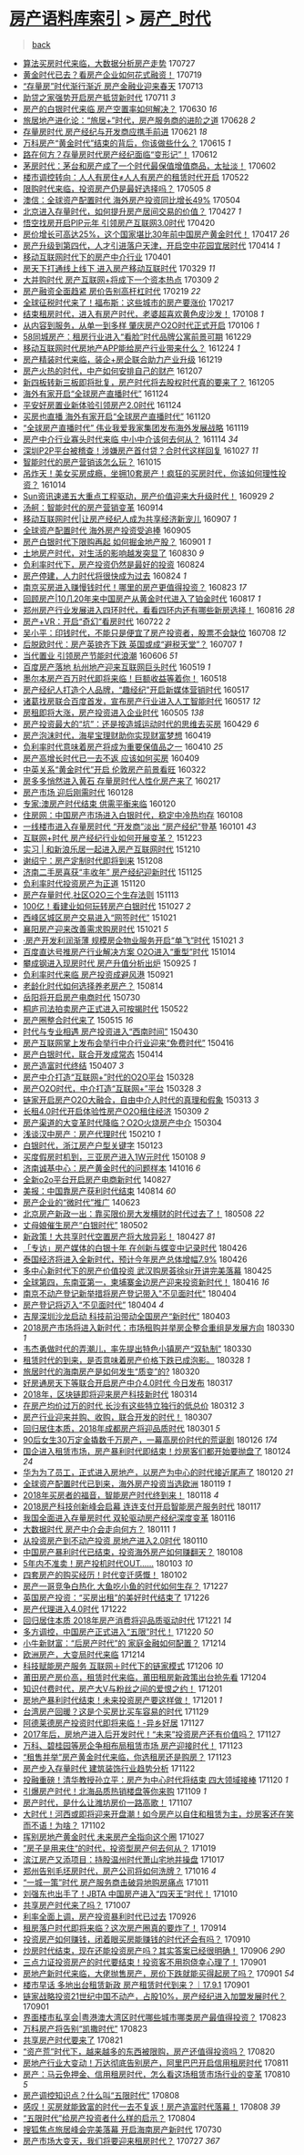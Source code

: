 [房产语料库索引](../../README.md)  > [房产_时代](房产_时代.md)
====
> [back](../README.md)

- [算法买房时代来临，大数据分析房产走势](http://jkwz.applinzi.com/ittc/6994985985228932113.html#%E7%AE%97%E6%B3%95%E4%B9%B0%E6%88%BF%E6%97%B6%E4%BB%A3%E6%9D%A5%E4%B8%B4%EF%BC%8C%E5%A4%A7%E6%95%B0%E6%8D%AE%E5%88%86%E6%9E%90%E6%88%BF%E4%BA%A7%E8%B5%B0%E5%8A%BF) 170727  
- [黄金时代已去？看房产企业如何花式融资！](http://jkwz.applinzi.com/ittc/6992017757540189200.html#%E9%BB%84%E9%87%91%E6%97%B6%E4%BB%A3%E5%B7%B2%E5%8E%BB%EF%BC%9F%E7%9C%8B%E6%88%BF%E4%BA%A7%E4%BC%81%E4%B8%9A%E5%A6%82%E4%BD%95%E8%8A%B1%E5%BC%8F%E8%9E%8D%E8%B5%84%EF%BC%81) 170719  
- [“存量房”时代渐行渐近 房产金融业迎来春天](http://jkwz.applinzi.com/ittc/6989836803358852112.html#%E2%80%9C%E5%AD%98%E9%87%8F%E6%88%BF%E2%80%9D%E6%97%B6%E4%BB%A3%E6%B8%90%E8%A1%8C%E6%B8%90%E8%BF%91+%E6%88%BF%E4%BA%A7%E9%87%91%E8%9E%8D%E4%B8%9A%E8%BF%8E%E6%9D%A5%E6%98%A5%E5%A4%A9) 170713  
- [助贷之家强势开启房产抵贷新时代](http://jkwz.applinzi.com/ittc/6989077556324992016.html#%E5%8A%A9%E8%B4%B7%E4%B9%8B%E5%AE%B6%E5%BC%BA%E5%8A%BF%E5%BC%80%E5%90%AF%E6%88%BF%E4%BA%A7%E6%8A%B5%E8%B4%B7%E6%96%B0%E6%97%B6%E4%BB%A3) 170711 *3* 
- [房产的白银时代来临 房产空置率如何解决？](http://jkwz.applinzi.com/ittc/6984982157767214084.html#%E6%88%BF%E4%BA%A7%E7%9A%84%E7%99%BD%E9%93%B6%E6%97%B6%E4%BB%A3%E6%9D%A5%E4%B8%B4+%E6%88%BF%E4%BA%A7%E7%A9%BA%E7%BD%AE%E7%8E%87%E5%A6%82%E4%BD%95%E8%A7%A3%E5%86%B3%EF%BC%9F) 170630 *16* 
- [旅居地产进化论：“旅居+”时代，房产服务商的进阶之道](http://jkwz.applinzi.com/ittc/6984220608928678916.html#%E6%97%85%E5%B1%85%E5%9C%B0%E4%BA%A7%E8%BF%9B%E5%8C%96%E8%AE%BA%EF%BC%9A%E2%80%9C%E6%97%85%E5%B1%85%2B%E2%80%9D%E6%97%B6%E4%BB%A3%EF%BC%8C%E6%88%BF%E4%BA%A7%E6%9C%8D%E5%8A%A1%E5%95%86%E7%9A%84%E8%BF%9B%E9%98%B6%E4%B9%8B%E9%81%93) 170628 *2* 
- [存量房时代 房产经纪与开发商应携手前进](http://jkwz.applinzi.com/ittc/6981634548524647429.html#%E5%AD%98%E9%87%8F%E6%88%BF%E6%97%B6%E4%BB%A3+%E6%88%BF%E4%BA%A7%E7%BB%8F%E7%BA%AA%E4%B8%8E%E5%BC%80%E5%8F%91%E5%95%86%E5%BA%94%E6%90%BA%E6%89%8B%E5%89%8D%E8%BF%9B) 170621 *18* 
- [万科房产“黄金时代”结束的背后，你该做些什么？](http://jkwz.applinzi.com/ittc/6979383899187577860.html#%E4%B8%87%E7%A7%91%E6%88%BF%E4%BA%A7%E2%80%9C%E9%BB%84%E9%87%91%E6%97%B6%E4%BB%A3%E2%80%9D%E7%BB%93%E6%9D%9F%E7%9A%84%E8%83%8C%E5%90%8E%EF%BC%8C%E4%BD%A0%E8%AF%A5%E5%81%9A%E4%BA%9B%E4%BB%80%E4%B9%88%EF%BC%9F) 170615 *1* 
- [路在何方？存量房时代房产经纪面临“变形记”！](http://jkwz.applinzi.com/ittc/6978277875873481732.html#%E8%B7%AF%E5%9C%A8%E4%BD%95%E6%96%B9%EF%BC%9F%E5%AD%98%E9%87%8F%E6%88%BF%E6%97%B6%E4%BB%A3%E6%88%BF%E4%BA%A7%E7%BB%8F%E7%BA%AA%E9%9D%A2%E4%B8%B4%E2%80%9C%E5%8F%98%E5%BD%A2%E8%AE%B0%E2%80%9D%EF%BC%81) 170612  
- [茅房时代：茅台和房产成了一个时代最保值增值商品，太扯淡！](http://jkwz.applinzi.com/ittc/6974503906796110852.html#%E8%8C%85%E6%88%BF%E6%97%B6%E4%BB%A3%EF%BC%9A%E8%8C%85%E5%8F%B0%E5%92%8C%E6%88%BF%E4%BA%A7%E6%88%90%E4%BA%86%E4%B8%80%E4%B8%AA%E6%97%B6%E4%BB%A3%E6%9C%80%E4%BF%9D%E5%80%BC%E5%A2%9E%E5%80%BC%E5%95%86%E5%93%81%EF%BC%8C%E5%A4%AA%E6%89%AF%E6%B7%A1%EF%BC%81) 170602  
- [楼市调控转向：人人有房住≠人人有房产的租赁时代开启](http://jkwz.applinzi.com/ittc/6970539745280001028.html#%E6%A5%BC%E5%B8%82%E8%B0%83%E6%8E%A7%E8%BD%AC%E5%90%91%EF%BC%9A%E4%BA%BA%E4%BA%BA%E6%9C%89%E6%88%BF%E4%BD%8F%E2%89%A0%E4%BA%BA%E4%BA%BA%E6%9C%89%E6%88%BF%E4%BA%A7%E7%9A%84%E7%A7%9F%E8%B5%81%E6%97%B6%E4%BB%A3%E5%BC%80%E5%90%AF) 170522  
- [限购时代来临，投资房产仍是最好选择吗？](http://jkwz.applinzi.com/ittc/6964222478820836357.html#%E9%99%90%E8%B4%AD%E6%97%B6%E4%BB%A3%E6%9D%A5%E4%B8%B4%EF%BC%8C%E6%8A%95%E8%B5%84%E6%88%BF%E4%BA%A7%E4%BB%8D%E6%98%AF%E6%9C%80%E5%A5%BD%E9%80%89%E6%8B%A9%E5%90%97%EF%BC%9F) 170505 *8* 
- [澳信：全球资产配置时代 海外房产投资同比增长49%](http://jkwz.applinzi.com/ittc/6963814556580185092.html#%E6%BE%B3%E4%BF%A1%EF%BC%9A%E5%85%A8%E7%90%83%E8%B5%84%E4%BA%A7%E9%85%8D%E7%BD%AE%E6%97%B6%E4%BB%A3+%E6%B5%B7%E5%A4%96%E6%88%BF%E4%BA%A7%E6%8A%95%E8%B5%84%E5%90%8C%E6%AF%94%E5%A2%9E%E9%95%BF49%25) 170504  
- [北京进入存量时代，如何提升房产居间交易的价值？](http://jkwz.applinzi.com/ittc/6961177089897137156.html#%E5%8C%97%E4%BA%AC%E8%BF%9B%E5%85%A5%E5%AD%98%E9%87%8F%E6%97%B6%E4%BB%A3%EF%BC%8C%E5%A6%82%E4%BD%95%E6%8F%90%E5%8D%87%E6%88%BF%E4%BA%A7%E5%B1%85%E9%97%B4%E4%BA%A4%E6%98%93%E7%9A%84%E4%BB%B7%E5%80%BC%EF%BC%9F) 170427 *1* 
- [悟空找房开启PIP元年 引领房产互联网3.0时代](http://jkwz.applinzi.com/ittc/6958562097096033285.html#%E6%82%9F%E7%A9%BA%E6%89%BE%E6%88%BF%E5%BC%80%E5%90%AFPIP%E5%85%83%E5%B9%B4+%E5%BC%95%E9%A2%86%E6%88%BF%E4%BA%A7%E4%BA%92%E8%81%94%E7%BD%913.0%E6%97%B6%E4%BB%A3) 170420  
- [房价增长可高达25%，这个国家堪比30年前中国房产黄金时代！](http://jkwz.applinzi.com/ittc/6957424731744633860.html#%E6%88%BF%E4%BB%B7%E5%A2%9E%E9%95%BF%E5%8F%AF%E9%AB%98%E8%BE%BE25%25%EF%BC%8C%E8%BF%99%E4%B8%AA%E5%9B%BD%E5%AE%B6%E5%A0%AA%E6%AF%9430%E5%B9%B4%E5%89%8D%E4%B8%AD%E5%9B%BD%E6%88%BF%E4%BA%A7%E9%BB%84%E9%87%91%E6%97%B6%E4%BB%A3%EF%BC%81) 170417 *26* 
- [房产升级到第四代，人才引进落户天津，开启空中花园宜居时代](http://jkwz.applinzi.com/ittc/6956428415396742149.html#%E6%88%BF%E4%BA%A7%E5%8D%87%E7%BA%A7%E5%88%B0%E7%AC%AC%E5%9B%9B%E4%BB%A3%EF%BC%8C%E4%BA%BA%E6%89%8D%E5%BC%95%E8%BF%9B%E8%90%BD%E6%88%B7%E5%A4%A9%E6%B4%A5%EF%BC%8C%E5%BC%80%E5%90%AF%E7%A9%BA%E4%B8%AD%E8%8A%B1%E5%9B%AD%E5%AE%9C%E5%B1%85%E6%97%B6%E4%BB%A3) 170414 *1* 
- [移动互联网时代下的房产中介行业](http://jkwz.applinzi.com/ittc/6951614285053690885.html#%E7%A7%BB%E5%8A%A8%E4%BA%92%E8%81%94%E7%BD%91%E6%97%B6%E4%BB%A3%E4%B8%8B%E7%9A%84%E6%88%BF%E4%BA%A7%E4%B8%AD%E4%BB%8B%E8%A1%8C%E4%B8%9A) 170401  
- [房天下打通线上线下 进入房产移动互联时代](http://jkwz.applinzi.com/ittc/6950545100278072325.html#%E6%88%BF%E5%A4%A9%E4%B8%8B%E6%89%93%E9%80%9A%E7%BA%BF%E4%B8%8A%E7%BA%BF%E4%B8%8B+%E8%BF%9B%E5%85%A5%E6%88%BF%E4%BA%A7%E7%A7%BB%E5%8A%A8%E4%BA%92%E8%81%94%E6%97%B6%E4%BB%A3) 170329 *11* 
- [大并购时代 房产互联网+将成下一个资本热点](http://jkwz.applinzi.com/ittc/6942959950988051460.html#%E5%A4%A7%E5%B9%B6%E8%B4%AD%E6%97%B6%E4%BB%A3+%E6%88%BF%E4%BA%A7%E4%BA%92%E8%81%94%E7%BD%91%2B%E5%B0%86%E6%88%90%E4%B8%8B%E4%B8%80%E4%B8%AA%E8%B5%84%E6%9C%AC%E7%83%AD%E7%82%B9) 170309 *2* 
- [房产融资全面趋紧 房价告别高杆杠时代](http://jkwz.applinzi.com/ittc/6936401437847454725.html#%E6%88%BF%E4%BA%A7%E8%9E%8D%E8%B5%84%E5%85%A8%E9%9D%A2%E8%B6%8B%E7%B4%A7+%E6%88%BF%E4%BB%B7%E5%91%8A%E5%88%AB%E9%AB%98%E6%9D%86%E6%9D%A0%E6%97%B6%E4%BB%A3) 170219 *22* 
- [全球征税时代来了！福布斯：这些城市的房产要涨价](http://jkwz.applinzi.com/ittc/6935654760526119941.html#%E5%85%A8%E7%90%83%E5%BE%81%E7%A8%8E%E6%97%B6%E4%BB%A3%E6%9D%A5%E4%BA%86%EF%BC%81%E7%A6%8F%E5%B8%83%E6%96%AF%EF%BC%9A%E8%BF%99%E4%BA%9B%E5%9F%8E%E5%B8%82%E7%9A%84%E6%88%BF%E4%BA%A7%E8%A6%81%E6%B6%A8%E4%BB%B7) 170217  
- [结束租房时代，进入有房产时代，老婆超喜欢黄色皮沙发！](http://jkwz.applinzi.com/ittc/6920345497939477509.html#%E7%BB%93%E6%9D%9F%E7%A7%9F%E6%88%BF%E6%97%B6%E4%BB%A3%EF%BC%8C%E8%BF%9B%E5%85%A5%E6%9C%89%E6%88%BF%E4%BA%A7%E6%97%B6%E4%BB%A3%EF%BC%8C%E8%80%81%E5%A9%86%E8%B6%85%E5%96%9C%E6%AC%A2%E9%BB%84%E8%89%B2%E7%9A%AE%E6%B2%99%E5%8F%91%EF%BC%81) 170108 *1* 
- [从内容到服务，从单一到多样 肇庆房产O2O时代正式开启](http://jkwz.applinzi.com/ittc/6920045301028357124.html#%E4%BB%8E%E5%86%85%E5%AE%B9%E5%88%B0%E6%9C%8D%E5%8A%A1%EF%BC%8C%E4%BB%8E%E5%8D%95%E4%B8%80%E5%88%B0%E5%A4%9A%E6%A0%B7+%E8%82%87%E5%BA%86%E6%88%BF%E4%BA%A7O2O%E6%97%B6%E4%BB%A3%E6%AD%A3%E5%BC%8F%E5%BC%80%E5%90%AF) 170106 *1* 
- [58同城房产：租房行业进入“看脸”时代品牌公寓前景可期](http://jkwz.applinzi.com/ittc/6916991723967611908.html#58%E5%90%8C%E5%9F%8E%E6%88%BF%E4%BA%A7%EF%BC%9A%E7%A7%9F%E6%88%BF%E8%A1%8C%E4%B8%9A%E8%BF%9B%E5%85%A5%E2%80%9C%E7%9C%8B%E8%84%B8%E2%80%9D%E6%97%B6%E4%BB%A3%E5%93%81%E7%89%8C%E5%85%AC%E5%AF%93%E5%89%8D%E6%99%AF%E5%8F%AF%E6%9C%9F) 161229  
- [移动互联网时代房地产APP能给房产行业带来什么？](http://jkwz.applinzi.com/ittc/6915153845293679621.html#%E7%A7%BB%E5%8A%A8%E4%BA%92%E8%81%94%E7%BD%91%E6%97%B6%E4%BB%A3%E6%88%BF%E5%9C%B0%E4%BA%A7APP%E8%83%BD%E7%BB%99%E6%88%BF%E4%BA%A7%E8%A1%8C%E4%B8%9A%E5%B8%A6%E6%9D%A5%E4%BB%80%E4%B9%88%EF%BC%9F) 161224 *1* 
- [房产精装时代来临，装企+房企联合助力产业升级](http://jkwz.applinzi.com/ittc/6913323263400084485.html#%E6%88%BF%E4%BA%A7%E7%B2%BE%E8%A3%85%E6%97%B6%E4%BB%A3%E6%9D%A5%E4%B8%B4%EF%BC%8C%E8%A3%85%E4%BC%81%2B%E6%88%BF%E4%BC%81%E8%81%94%E5%90%88%E5%8A%A9%E5%8A%9B%E4%BA%A7%E4%B8%9A%E5%8D%87%E7%BA%A7) 161219  
- [房产火热的时代，中产如何安排自己的财产](http://jkwz.applinzi.com/ittc/6908844325663671301.html#%E6%88%BF%E4%BA%A7%E7%81%AB%E7%83%AD%E7%9A%84%E6%97%B6%E4%BB%A3%EF%BC%8C%E4%B8%AD%E4%BA%A7%E5%A6%82%E4%BD%95%E5%AE%89%E6%8E%92%E8%87%AA%E5%B7%B1%E7%9A%84%E8%B4%A2%E4%BA%A7) 161207  
- [新四板转新三板即将批复，房产时代将去股权时代真的要来了？](http://jkwz.applinzi.com/ittc/6908130329553798148.html#%E6%96%B0%E5%9B%9B%E6%9D%BF%E8%BD%AC%E6%96%B0%E4%B8%89%E6%9D%BF%E5%8D%B3%E5%B0%86%E6%89%B9%E5%A4%8D%EF%BC%8C%E6%88%BF%E4%BA%A7%E6%97%B6%E4%BB%A3%E5%B0%86%E5%8E%BB%E8%82%A1%E6%9D%83%E6%97%B6%E4%BB%A3%E7%9C%9F%E7%9A%84%E8%A6%81%E6%9D%A5%E4%BA%86%EF%BC%9F) 161205  
- [海外有家开启“全球房产直播时代”](http://jkwz.applinzi.com/ittc/6904092525257556997.html#%E6%B5%B7%E5%A4%96%E6%9C%89%E5%AE%B6%E5%BC%80%E5%90%AF%E2%80%9C%E5%85%A8%E7%90%83%E6%88%BF%E4%BA%A7%E7%9B%B4%E6%92%AD%E6%97%B6%E4%BB%A3%E2%80%9D) 161124  
- [平安好房置业新体验引领房产2.0时代](http://jkwz.applinzi.com/ittc/6904062874116162564.html#%E5%B9%B3%E5%AE%89%E5%A5%BD%E6%88%BF%E7%BD%AE%E4%B8%9A%E6%96%B0%E4%BD%93%E9%AA%8C%E5%BC%95%E9%A2%86%E6%88%BF%E4%BA%A72.0%E6%97%B6%E4%BB%A3) 161124  
- [买房也直播 海外有家开启“全球房产直播时代”](http://jkwz.applinzi.com/ittc/6902469636959765509.html#%E4%B9%B0%E6%88%BF%E4%B9%9F%E7%9B%B4%E6%92%AD+%E6%B5%B7%E5%A4%96%E6%9C%89%E5%AE%B6%E5%BC%80%E5%90%AF%E2%80%9C%E5%85%A8%E7%90%83%E6%88%BF%E4%BA%A7%E7%9B%B4%E6%92%AD%E6%97%B6%E4%BB%A3%E2%80%9D) 161120  
- [“全球房产直播时代” 伟业我爱我家集团发布海外发展战略](http://jkwz.applinzi.com/ittc/6902223402332324869.html#%E2%80%9C%E5%85%A8%E7%90%83%E6%88%BF%E4%BA%A7%E7%9B%B4%E6%92%AD%E6%97%B6%E4%BB%A3%E2%80%9D+%E4%BC%9F%E4%B8%9A%E6%88%91%E7%88%B1%E6%88%91%E5%AE%B6%E9%9B%86%E5%9B%A2%E5%8F%91%E5%B8%83%E6%B5%B7%E5%A4%96%E5%8F%91%E5%B1%95%E6%88%98%E7%95%A5) 161119  
- [房产中介行业寡头时代来临 中小中介该何去何从？](http://jkwz.applinzi.com/ittc/6900346759779189765.html#%E6%88%BF%E4%BA%A7%E4%B8%AD%E4%BB%8B%E8%A1%8C%E4%B8%9A%E5%AF%A1%E5%A4%B4%E6%97%B6%E4%BB%A3%E6%9D%A5%E4%B8%B4+%E4%B8%AD%E5%B0%8F%E4%B8%AD%E4%BB%8B%E8%AF%A5%E4%BD%95%E5%8E%BB%E4%BD%95%E4%BB%8E%EF%BC%9F) 161114 *34* 
- [深圳P2P平台被稽查！涉嫌房产首付贷？合时代这样回复](http://jkwz.applinzi.com/ittc/6893727681283097605.html#%E6%B7%B1%E5%9C%B3P2P%E5%B9%B3%E5%8F%B0%E8%A2%AB%E7%A8%BD%E6%9F%A5%EF%BC%81%E6%B6%89%E5%AB%8C%E6%88%BF%E4%BA%A7%E9%A6%96%E4%BB%98%E8%B4%B7%EF%BC%9F%E5%90%88%E6%97%B6%E4%BB%A3%E8%BF%99%E6%A0%B7%E5%9B%9E%E5%A4%8D) 161027 *11* 
- [智能时代的房产营销该怎么玩？](http://jkwz.applinzi.com/ittc/6889194835977700356.html#%E6%99%BA%E8%83%BD%E6%97%B6%E4%BB%A3%E7%9A%84%E6%88%BF%E4%BA%A7%E8%90%A5%E9%94%80%E8%AF%A5%E6%80%8E%E4%B9%88%E7%8E%A9%EF%BC%9F) 161015  
- [吊炸天！美女买房成瘾，坐拥10套房产！疯狂的买房时代，你该如何理性投资？](http://jkwz.applinzi.com/ittc/6888921227900486661.html#%E5%90%8A%E7%82%B8%E5%A4%A9%EF%BC%81%E7%BE%8E%E5%A5%B3%E4%B9%B0%E6%88%BF%E6%88%90%E7%98%BE%EF%BC%8C%E5%9D%90%E6%8B%A510%E5%A5%97%E6%88%BF%E4%BA%A7%EF%BC%81%E7%96%AF%E7%8B%82%E7%9A%84%E4%B9%B0%E6%88%BF%E6%97%B6%E4%BB%A3%EF%BC%8C%E4%BD%A0%E8%AF%A5%E5%A6%82%E4%BD%95%E7%90%86%E6%80%A7%E6%8A%95%E8%B5%84%EF%BC%9F) 161014  
- [Sun资讯速递五大重点工程驱动，房产价值迎来大升级时代！](http://jkwz.applinzi.com/ittc/6883358804170769413.html#Sun%E8%B5%84%E8%AE%AF%E9%80%9F%E9%80%92%E4%BA%94%E5%A4%A7%E9%87%8D%E7%82%B9%E5%B7%A5%E7%A8%8B%E9%A9%B1%E5%8A%A8%EF%BC%8C%E6%88%BF%E4%BA%A7%E4%BB%B7%E5%80%BC%E8%BF%8E%E6%9D%A5%E5%A4%A7%E5%8D%87%E7%BA%A7%E6%97%B6%E4%BB%A3%EF%BC%81) 160929 *2* 
- [汤舸：智能时代的房产营销变革](http://jkwz.applinzi.com/ittc/6877702628619846660.html#%E6%B1%A4%E8%88%B8%EF%BC%9A%E6%99%BA%E8%83%BD%E6%97%B6%E4%BB%A3%E7%9A%84%E6%88%BF%E4%BA%A7%E8%90%A5%E9%94%80%E5%8F%98%E9%9D%A9) 160914  
- [移动互联网时代|让房产经纪人成为共享经济新宠儿](http://jkwz.applinzi.com/ittc/6875083702048130052.html#%E7%A7%BB%E5%8A%A8%E4%BA%92%E8%81%94%E7%BD%91%E6%97%B6%E4%BB%A3%7C%E8%AE%A9%E6%88%BF%E4%BA%A7%E7%BB%8F%E7%BA%AA%E4%BA%BA%E6%88%90%E4%B8%BA%E5%85%B1%E4%BA%AB%E7%BB%8F%E6%B5%8E%E6%96%B0%E5%AE%A0%E5%84%BF) 160907 *1* 
- [全球资产配置时代 海外房产投资受追捧](http://jkwz.applinzi.com/ittc/6874429356235031557.html#%E5%85%A8%E7%90%83%E8%B5%84%E4%BA%A7%E9%85%8D%E7%BD%AE%E6%97%B6%E4%BB%A3+%E6%B5%B7%E5%A4%96%E6%88%BF%E4%BA%A7%E6%8A%95%E8%B5%84%E5%8F%97%E8%BF%BD%E6%8D%A7) 160905  
- [房产白银时代下限购再起 如何掘金地产股？](http://jkwz.applinzi.com/ittc/6872921656099603461.html#%E6%88%BF%E4%BA%A7%E7%99%BD%E9%93%B6%E6%97%B6%E4%BB%A3%E4%B8%8B%E9%99%90%E8%B4%AD%E5%86%8D%E8%B5%B7+%E5%A6%82%E4%BD%95%E6%8E%98%E9%87%91%E5%9C%B0%E4%BA%A7%E8%82%A1%EF%BC%9F) 160901 *1* 
- [土地房产时代，对生活的影响越发突显了](http://jkwz.applinzi.com/ittc/6872233237644051461.html#%E5%9C%9F%E5%9C%B0%E6%88%BF%E4%BA%A7%E6%97%B6%E4%BB%A3%EF%BC%8C%E5%AF%B9%E7%94%9F%E6%B4%BB%E7%9A%84%E5%BD%B1%E5%93%8D%E8%B6%8A%E5%8F%91%E7%AA%81%E6%98%BE%E4%BA%86) 160830 *9* 
- [负利率时代下，房产投资仍然是最好的投资](http://jkwz.applinzi.com/ittc/6869974855285474309.html#%E8%B4%9F%E5%88%A9%E7%8E%87%E6%97%B6%E4%BB%A3%E4%B8%8B%EF%BC%8C%E6%88%BF%E4%BA%A7%E6%8A%95%E8%B5%84%E4%BB%8D%E7%84%B6%E6%98%AF%E6%9C%80%E5%A5%BD%E7%9A%84%E6%8A%95%E8%B5%84) 160824  
- [房产停建，人力时代将很快成为过去](http://jkwz.applinzi.com/ittc/6869701712817947652.html#%E6%88%BF%E4%BA%A7%E5%81%9C%E5%BB%BA%EF%BC%8C%E4%BA%BA%E5%8A%9B%E6%97%B6%E4%BB%A3%E5%B0%86%E5%BE%88%E5%BF%AB%E6%88%90%E4%B8%BA%E8%BF%87%E5%8E%BB) 160824 *1* 
- [南京买房进入赚慢钱时代！哪里的房产更值得投资？](http://jkwz.applinzi.com/ittc/6869659032591270916.html#%E5%8D%97%E4%BA%AC%E4%B9%B0%E6%88%BF%E8%BF%9B%E5%85%A5%E8%B5%9A%E6%85%A2%E9%92%B1%E6%97%B6%E4%BB%A3%EF%BC%81%E5%93%AA%E9%87%8C%E7%9A%84%E6%88%BF%E4%BA%A7%E6%9B%B4%E5%80%BC%E5%BE%97%E6%8A%95%E8%B5%84%EF%BC%9F) 160823 *17* 
- [回顾房产|10几20年来中国房产从黄金时代进入了铂金时代](http://jkwz.applinzi.com/ittc/6867377903238644741.html#%E5%9B%9E%E9%A1%BE%E6%88%BF%E4%BA%A7%7C10%E5%87%A020%E5%B9%B4%E6%9D%A5%E4%B8%AD%E5%9B%BD%E6%88%BF%E4%BA%A7%E4%BB%8E%E9%BB%84%E9%87%91%E6%97%B6%E4%BB%A3%E8%BF%9B%E5%85%A5%E4%BA%86%E9%93%82%E9%87%91%E6%97%B6%E4%BB%A3) 160817 *1* 
- [郑州房产行业发展进入四环时代，看看四环内还有哪些新房选择！](http://jkwz.applinzi.com/ittc/6866909348307141636.html#%E9%83%91%E5%B7%9E%E6%88%BF%E4%BA%A7%E8%A1%8C%E4%B8%9A%E5%8F%91%E5%B1%95%E8%BF%9B%E5%85%A5%E5%9B%9B%E7%8E%AF%E6%97%B6%E4%BB%A3%EF%BC%8C%E7%9C%8B%E7%9C%8B%E5%9B%9B%E7%8E%AF%E5%86%85%E8%BF%98%E6%9C%89%E5%93%AA%E4%BA%9B%E6%96%B0%E6%88%BF%E9%80%89%E6%8B%A9%EF%BC%81) 160816 *28* 
- [房产+VR：开启“奇幻”看房时代](http://jkwz.applinzi.com/ittc/6857747662295794693.html#%E6%88%BF%E4%BA%A7%2BVR%EF%BC%9A%E5%BC%80%E5%90%AF%E2%80%9C%E5%A5%87%E5%B9%BB%E2%80%9D%E7%9C%8B%E6%88%BF%E6%97%B6%E4%BB%A3) 160722 *2* 
- [吴小平：印钱时代，不能只是便宜了房产投资者，股票不会缺位](http://jkwz.applinzi.com/ittc/6852477025880900613.html#%E5%90%B4%E5%B0%8F%E5%B9%B3%EF%BC%9A%E5%8D%B0%E9%92%B1%E6%97%B6%E4%BB%A3%EF%BC%8C%E4%B8%8D%E8%83%BD%E5%8F%AA%E6%98%AF%E4%BE%BF%E5%AE%9C%E4%BA%86%E6%88%BF%E4%BA%A7%E6%8A%95%E8%B5%84%E8%80%85%EF%BC%8C%E8%82%A1%E7%A5%A8%E4%B8%8D%E4%BC%9A%E7%BC%BA%E4%BD%8D) 160708 *12* 
- [后脱欧时代：房产英镑齐下跌 英国或成“避税天堂”？](http://jkwz.applinzi.com/ittc/6851863943156597765.html#%E5%90%8E%E8%84%B1%E6%AC%A7%E6%97%B6%E4%BB%A3%EF%BC%9A%E6%88%BF%E4%BA%A7%E8%8B%B1%E9%95%91%E9%BD%90%E4%B8%8B%E8%B7%8C+%E8%8B%B1%E5%9B%BD%E6%88%96%E6%88%90%E2%80%9C%E9%81%BF%E7%A8%8E%E5%A4%A9%E5%A0%82%E2%80%9D%EF%BC%9F) 160707 *1* 
- [当代置业 引领房产节能时代浪潮](http://jkwz.applinzi.com/ittc/6840550009187337220.html#%E5%BD%93%E4%BB%A3%E7%BD%AE%E4%B8%9A+%E5%BC%95%E9%A2%86%E6%88%BF%E4%BA%A7%E8%8A%82%E8%83%BD%E6%97%B6%E4%BB%A3%E6%B5%AA%E6%BD%AE) 160606 *51* 
- [百度房产落地 杭州地产迎来互联网巨头时代](http://jkwz.applinzi.com/ittc/6833990053399102468.html#%E7%99%BE%E5%BA%A6%E6%88%BF%E4%BA%A7%E8%90%BD%E5%9C%B0+%E6%9D%AD%E5%B7%9E%E5%9C%B0%E4%BA%A7%E8%BF%8E%E6%9D%A5%E4%BA%92%E8%81%94%E7%BD%91%E5%B7%A8%E5%A4%B4%E6%97%B6%E4%BB%A3) 160519 *1* 
- [墨尔本房产百万时代即将来临！巨额收益等着你！](http://jkwz.applinzi.com/ittc/6833592426803233796.html#%E5%A2%A8%E5%B0%94%E6%9C%AC%E6%88%BF%E4%BA%A7%E7%99%BE%E4%B8%87%E6%97%B6%E4%BB%A3%E5%8D%B3%E5%B0%86%E6%9D%A5%E4%B8%B4%EF%BC%81%E5%B7%A8%E9%A2%9D%E6%94%B6%E7%9B%8A%E7%AD%89%E7%9D%80%E4%BD%A0%EF%BC%81) 160518  
- [房产经纪人打造个人品牌，“趣经纪”开启新媒体营销时代](http://jkwz.applinzi.com/ittc/6833158956650071045.html#%E6%88%BF%E4%BA%A7%E7%BB%8F%E7%BA%AA%E4%BA%BA%E6%89%93%E9%80%A0%E4%B8%AA%E4%BA%BA%E5%93%81%E7%89%8C%EF%BC%8C%E2%80%9C%E8%B6%A3%E7%BB%8F%E7%BA%AA%E2%80%9D%E5%BC%80%E5%90%AF%E6%96%B0%E5%AA%92%E4%BD%93%E8%90%A5%E9%94%80%E6%97%B6%E4%BB%A3) 160517  
- [诸葛找房联合百度首发，宣布房产行业进入人工智能时代](http://jkwz.applinzi.com/ittc/6833156369011966980.html#%E8%AF%B8%E8%91%9B%E6%89%BE%E6%88%BF%E8%81%94%E5%90%88%E7%99%BE%E5%BA%A6%E9%A6%96%E5%8F%91%EF%BC%8C%E5%AE%A3%E5%B8%83%E6%88%BF%E4%BA%A7%E8%A1%8C%E4%B8%9A%E8%BF%9B%E5%85%A5%E4%BA%BA%E5%B7%A5%E6%99%BA%E8%83%BD%E6%97%B6%E4%BB%A3) 160517 *12* 
- [房租即将大涨，房产投资进入企业时代](http://jkwz.applinzi.com/ittc/6828867251490784260.html#%E6%88%BF%E7%A7%9F%E5%8D%B3%E5%B0%86%E5%A4%A7%E6%B6%A8%EF%BC%8C%E6%88%BF%E4%BA%A7%E6%8A%95%E8%B5%84%E8%BF%9B%E5%85%A5%E4%BC%81%E4%B8%9A%E6%97%B6%E4%BB%A3) 160505 *138* 
- [房产投资最大的“坑”：还是按造城运动时代的思维去买房](http://jkwz.applinzi.com/ittc/6826480009367520261.html#%E6%88%BF%E4%BA%A7%E6%8A%95%E8%B5%84%E6%9C%80%E5%A4%A7%E7%9A%84%E2%80%9C%E5%9D%91%E2%80%9D%EF%BC%9A%E8%BF%98%E6%98%AF%E6%8C%89%E9%80%A0%E5%9F%8E%E8%BF%90%E5%8A%A8%E6%97%B6%E4%BB%A3%E7%9A%84%E6%80%9D%E7%BB%B4%E5%8E%BB%E4%B9%B0%E6%88%BF) 160429 *6* 
- [房产泡沫时代，海星宝理财助你实现财富梦想](http://jkwz.applinzi.com/ittc/6822812590912570372.html#%E6%88%BF%E4%BA%A7%E6%B3%A1%E6%B2%AB%E6%97%B6%E4%BB%A3%EF%BC%8C%E6%B5%B7%E6%98%9F%E5%AE%9D%E7%90%86%E8%B4%A2%E5%8A%A9%E4%BD%A0%E5%AE%9E%E7%8E%B0%E8%B4%A2%E5%AF%8C%E6%A2%A6%E6%83%B3) 160419  
- [负利率时代意味着房产将成为重要保值品之一](http://jkwz.applinzi.com/ittc/6817981989957141508.html#%E8%B4%9F%E5%88%A9%E7%8E%87%E6%97%B6%E4%BB%A3%E6%84%8F%E5%91%B3%E7%9D%80%E6%88%BF%E4%BA%A7%E5%B0%86%E6%88%90%E4%B8%BA%E9%87%8D%E8%A6%81%E4%BF%9D%E5%80%BC%E5%93%81%E4%B9%8B%E4%B8%80) 160410 *25* 
- [房产高增长时代已一去不返 应该如何买房](http://jkwz.applinzi.com/ittc/6819124900992123908.html#%E6%88%BF%E4%BA%A7%E9%AB%98%E5%A2%9E%E9%95%BF%E6%97%B6%E4%BB%A3%E5%B7%B2%E4%B8%80%E5%8E%BB%E4%B8%8D%E8%BF%94+%E5%BA%94%E8%AF%A5%E5%A6%82%E4%BD%95%E4%B9%B0%E6%88%BF) 160409  
- [中英关系“黄金时代”开启 伦敦房产前景看旺](http://jkwz.applinzi.com/ittc/6812415617453786117.html#%E4%B8%AD%E8%8B%B1%E5%85%B3%E7%B3%BB%E2%80%9C%E9%BB%84%E9%87%91%E6%97%B6%E4%BB%A3%E2%80%9D%E5%BC%80%E5%90%AF+%E4%BC%A6%E6%95%A6%E6%88%BF%E4%BA%A7%E5%89%8D%E6%99%AF%E7%9C%8B%E6%97%BA) 160322  
- [房多多悄然进入黄石 存量房时代人性化房产来了](http://jkwz.applinzi.com/ittc/6799857483669570565.html#%E6%88%BF%E5%A4%9A%E5%A4%9A%E6%82%84%E7%84%B6%E8%BF%9B%E5%85%A5%E9%BB%84%E7%9F%B3+%E5%AD%98%E9%87%8F%E6%88%BF%E6%97%B6%E4%BB%A3%E4%BA%BA%E6%80%A7%E5%8C%96%E6%88%BF%E4%BA%A7%E6%9D%A5%E4%BA%86) 160217  
- [房产市场 迎后刚需时代](http://jkwz.applinzi.com/ittc/6792292030030021637.html#%E6%88%BF%E4%BA%A7%E5%B8%82%E5%9C%BA+%E8%BF%8E%E5%90%8E%E5%88%9A%E9%9C%80%E6%97%B6%E4%BB%A3) 160128  
- [专家:澳房产时代结束 供需平衡来临](http://jkwz.applinzi.com/ittc/6789395863738778628.html#%E4%B8%93%E5%AE%B6%3A%E6%BE%B3%E6%88%BF%E4%BA%A7%E6%97%B6%E4%BB%A3%E7%BB%93%E6%9D%9F+%E4%BE%9B%E9%9C%80%E5%B9%B3%E8%A1%A1%E6%9D%A5%E4%B8%B4) 160120  
- [住房网：中国房产市场进入白银时代，稳定中冷热均存](http://jkwz.applinzi.com/ittc/6784891107536274436.html#%E4%BD%8F%E6%88%BF%E7%BD%91%EF%BC%9A%E4%B8%AD%E5%9B%BD%E6%88%BF%E4%BA%A7%E5%B8%82%E5%9C%BA%E8%BF%9B%E5%85%A5%E7%99%BD%E9%93%B6%E6%97%B6%E4%BB%A3%EF%BC%8C%E7%A8%B3%E5%AE%9A%E4%B8%AD%E5%86%B7%E7%83%AD%E5%9D%87%E5%AD%98) 160108  
- [一线楼市进入存量房时代 “开发商”淡出 “房产经纪”登基](http://jkwz.applinzi.com/ittc/6782372879987639301.html#%E4%B8%80%E7%BA%BF%E6%A5%BC%E5%B8%82%E8%BF%9B%E5%85%A5%E5%AD%98%E9%87%8F%E6%88%BF%E6%97%B6%E4%BB%A3+%E2%80%9C%E5%BC%80%E5%8F%91%E5%95%86%E2%80%9D%E6%B7%A1%E5%87%BA+%E2%80%9C%E6%88%BF%E4%BA%A7%E7%BB%8F%E7%BA%AA%E2%80%9D%E7%99%BB%E5%9F%BA) 160101 *43* 
- [互联网+时代 房产经纪行业如何开展变革？](http://jkwz.applinzi.com/ittc/6778974191596602373.html#%E4%BA%92%E8%81%94%E7%BD%91%2B%E6%97%B6%E4%BB%A3+%E6%88%BF%E4%BA%A7%E7%BB%8F%E7%BA%AA%E8%A1%8C%E4%B8%9A%E5%A6%82%E4%BD%95%E5%BC%80%E5%B1%95%E5%8F%98%E9%9D%A9%EF%BC%9F) 151223  
- [实习 | 和新浪乐居一起进入房产互联网时代](http://jkwz.applinzi.com/ittc/6774157863736050692.html#%E5%AE%9E%E4%B9%A0+%7C+%E5%92%8C%E6%96%B0%E6%B5%AA%E4%B9%90%E5%B1%85%E4%B8%80%E8%B5%B7%E8%BF%9B%E5%85%A5%E6%88%BF%E4%BA%A7%E4%BA%92%E8%81%94%E7%BD%91%E6%97%B6%E4%BB%A3) 151210  
- [谢绍宁：房产定制时代即将到来](http://jkwz.applinzi.com/ittc/6773399668566524933.html#%E8%B0%A2%E7%BB%8D%E5%AE%81%EF%BC%9A%E6%88%BF%E4%BA%A7%E5%AE%9A%E5%88%B6%E6%97%B6%E4%BB%A3%E5%8D%B3%E5%B0%86%E5%88%B0%E6%9D%A5) 151208  
- [济南二手房喜获“丰收年” 房产经纪迎新时代](http://jkwz.applinzi.com/ittc/6768547512344642565.html#%E6%B5%8E%E5%8D%97%E4%BA%8C%E6%89%8B%E6%88%BF%E5%96%9C%E8%8E%B7%E2%80%9C%E4%B8%B0%E6%94%B6%E5%B9%B4%E2%80%9D+%E6%88%BF%E4%BA%A7%E7%BB%8F%E7%BA%AA%E8%BF%8E%E6%96%B0%E6%97%B6%E4%BB%A3) 151125  
- [负利率时代投资房产为正道](http://jkwz.applinzi.com/ittc/6766630247491699716.html#%E8%B4%9F%E5%88%A9%E7%8E%87%E6%97%B6%E4%BB%A3%E6%8A%95%E8%B5%84%E6%88%BF%E4%BA%A7%E4%B8%BA%E6%AD%A3%E9%81%93) 151120  
- [房产存量时代,社区O2O三个生存法则](http://jkwz.applinzi.com/ittc/6764265157991859205.html#%E6%88%BF%E4%BA%A7%E5%AD%98%E9%87%8F%E6%97%B6%E4%BB%A3%2C%E7%A4%BE%E5%8C%BAO2O%E4%B8%89%E4%B8%AA%E7%94%9F%E5%AD%98%E6%B3%95%E5%88%99) 151113  
- [100亿！看建业如何玩转房产白银时代](http://jkwz.applinzi.com/ittc/6757953160342832133.html#100%E4%BA%BF%EF%BC%81%E7%9C%8B%E5%BB%BA%E4%B8%9A%E5%A6%82%E4%BD%95%E7%8E%A9%E8%BD%AC%E6%88%BF%E4%BA%A7%E7%99%BD%E9%93%B6%E6%97%B6%E4%BB%A3) 151027 *2* 
- [西峰区城区房产交易进入“网签时代”](http://jkwz.applinzi.com/ittc/6755597830343771141.html#%E8%A5%BF%E5%B3%B0%E5%8C%BA%E5%9F%8E%E5%8C%BA%E6%88%BF%E4%BA%A7%E4%BA%A4%E6%98%93%E8%BF%9B%E5%85%A5%E2%80%9C%E7%BD%91%E7%AD%BE%E6%97%B6%E4%BB%A3%E2%80%9D) 151021  
- [襄阳房产迎来改善需求购房时代](http://jkwz.applinzi.com/ittc/6755582209547355141.html#%E8%A5%84%E9%98%B3%E6%88%BF%E4%BA%A7%E8%BF%8E%E6%9D%A5%E6%94%B9%E5%96%84%E9%9C%80%E6%B1%82%E8%B4%AD%E6%88%BF%E6%97%B6%E4%BB%A3) 151021 *5* 
- [·房产开发利润渐薄 规模房企物业服务开启“单飞”时代](http://jkwz.applinzi.com/ittc/6755555834152387588.html#%C2%B7%E6%88%BF%E4%BA%A7%E5%BC%80%E5%8F%91%E5%88%A9%E6%B6%A6%E6%B8%90%E8%96%84+%E8%A7%84%E6%A8%A1%E6%88%BF%E4%BC%81%E7%89%A9%E4%B8%9A%E6%9C%8D%E5%8A%A1%E5%BC%80%E5%90%AF%E2%80%9C%E5%8D%95%E9%A3%9E%E2%80%9D%E6%97%B6%E4%BB%A3) 151021 *3* 
- [百度直达号推房产行业解决方案 O2O进入“重型”时代](http://jkwz.applinzi.com/ittc/6753084312401921029.html#%E7%99%BE%E5%BA%A6%E7%9B%B4%E8%BE%BE%E5%8F%B7%E6%8E%A8%E6%88%BF%E4%BA%A7%E8%A1%8C%E4%B8%9A%E8%A7%A3%E5%86%B3%E6%96%B9%E6%A1%88+O2O%E8%BF%9B%E5%85%A5%E2%80%9C%E9%87%8D%E5%9E%8B%E2%80%9D%E6%97%B6%E4%BB%A3) 151014  
- [攀成钢进入现房时代 房产升值分析出炉](http://jkwz.applinzi.com/ittc/6745981896782955524.html#%E6%94%80%E6%88%90%E9%92%A2%E8%BF%9B%E5%85%A5%E7%8E%B0%E6%88%BF%E6%97%B6%E4%BB%A3+%E6%88%BF%E4%BA%A7%E5%8D%87%E5%80%BC%E5%88%86%E6%9E%90%E5%87%BA%E7%82%89) 150925 *1* 
- [负利率时代来临 房产投资成避风港](http://jkwz.applinzi.com/ittc/6744495314112398341.html#%E8%B4%9F%E5%88%A9%E7%8E%87%E6%97%B6%E4%BB%A3%E6%9D%A5%E4%B8%B4+%E6%88%BF%E4%BA%A7%E6%8A%95%E8%B5%84%E6%88%90%E9%81%BF%E9%A3%8E%E6%B8%AF) 150921  
- [老龄化时代如何选择养老房产？](http://jkwz.applinzi.com/ittc/547650615709056298.html#%E8%80%81%E9%BE%84%E5%8C%96%E6%97%B6%E4%BB%A3%E5%A6%82%E4%BD%95%E9%80%89%E6%8B%A9%E5%85%BB%E8%80%81%E6%88%BF%E4%BA%A7%EF%BC%9F) 150814  
- [岳阳将开启房产电商时代](http://jkwz.applinzi.com/ittc/547650611437074459.html#%E5%B2%B3%E9%98%B3%E5%B0%86%E5%BC%80%E5%90%AF%E6%88%BF%E4%BA%A7%E7%94%B5%E5%95%86%E6%97%B6%E4%BB%A3) 150730  
- [桐庐司法拍卖房产正式进入可按揭时代](http://jkwz.applinzi.com/ittc/547650611417190566.html#%E6%A1%90%E5%BA%90%E5%8F%B8%E6%B3%95%E6%8B%8D%E5%8D%96%E6%88%BF%E4%BA%A7%E6%AD%A3%E5%BC%8F%E8%BF%9B%E5%85%A5%E5%8F%AF%E6%8C%89%E6%8F%AD%E6%97%B6%E4%BB%A3) 150522  
- [房产圈整合时代来了](http://jkwz.applinzi.com/ittc/547650611415669453.html#%E6%88%BF%E4%BA%A7%E5%9C%88%E6%95%B4%E5%90%88%E6%97%B6%E4%BB%A3%E6%9D%A5%E4%BA%86) 150515 *16* 
- [时代与专业相遇 房产投资进入“西南时间”](http://jkwz.applinzi.com/ittc/547650611408229958.html#%E6%97%B6%E4%BB%A3%E4%B8%8E%E4%B8%93%E4%B8%9A%E7%9B%B8%E9%81%87+%E6%88%BF%E4%BA%A7%E6%8A%95%E8%B5%84%E8%BF%9B%E5%85%A5%E2%80%9C%E8%A5%BF%E5%8D%97%E6%97%B6%E9%97%B4%E2%80%9D) 150430  
- [房产互联网掌上发布会举行中介行业迎来“免费时代”](http://jkwz.applinzi.com/ittc/547650611405475372.html#%E6%88%BF%E4%BA%A7%E4%BA%92%E8%81%94%E7%BD%91%E6%8E%8C%E4%B8%8A%E5%8F%91%E5%B8%83%E4%BC%9A%E4%B8%BE%E8%A1%8C%E4%B8%AD%E4%BB%8B%E8%A1%8C%E4%B8%9A%E8%BF%8E%E6%9D%A5%E2%80%9C%E5%85%8D%E8%B4%B9%E6%97%B6%E4%BB%A3%E2%80%9D) 150416  
- [房产白银时代，联合开发成常态](http://jkwz.applinzi.com/ittc/547650611404277888.html#%E6%88%BF%E4%BA%A7%E7%99%BD%E9%93%B6%E6%97%B6%E4%BB%A3%EF%BC%8C%E8%81%94%E5%90%88%E5%BC%80%E5%8F%91%E6%88%90%E5%B8%B8%E6%80%81) 150414  
- [房产造富时代终结](http://jkwz.applinzi.com/ittc/547650611401571572.html#%E6%88%BF%E4%BA%A7%E9%80%A0%E5%AF%8C%E6%97%B6%E4%BB%A3%E7%BB%88%E7%BB%93) 150407 *3* 
- [房产中介打造“互联网+”时代的O2O平台](http://jkwz.applinzi.com/ittc/547650611401387180.html#%E6%88%BF%E4%BA%A7%E4%B8%AD%E4%BB%8B%E6%89%93%E9%80%A0%E2%80%9C%E4%BA%92%E8%81%94%E7%BD%91%2B%E2%80%9D%E6%97%B6%E4%BB%A3%E7%9A%84O2O%E5%B9%B3%E5%8F%B0) 150328  
- [房产O2O时代，中介打造“互联网+”平台](http://jkwz.applinzi.com/ittc/547650611396846959.html#%E6%88%BF%E4%BA%A7O2O%E6%97%B6%E4%BB%A3%EF%BC%8C%E4%B8%AD%E4%BB%8B%E6%89%93%E9%80%A0%E2%80%9C%E4%BA%92%E8%81%94%E7%BD%91%2B%E2%80%9D%E5%B9%B3%E5%8F%B0) 150328 *3* 
- [链家开启房产O2O大融合，自由中介人时代的真理和假象](http://jkwz.applinzi.com/ittc/547650611396561393.html#%E9%93%BE%E5%AE%B6%E5%BC%80%E5%90%AF%E6%88%BF%E4%BA%A7O2O%E5%A4%A7%E8%9E%8D%E5%90%88%EF%BC%8C%E8%87%AA%E7%94%B1%E4%B8%AD%E4%BB%8B%E4%BA%BA%E6%97%B6%E4%BB%A3%E7%9A%84%E7%9C%9F%E7%90%86%E5%92%8C%E5%81%87%E8%B1%A1) 150313 *3* 
- [长租4.0时代开启体验性房产O2O租住经济](http://jkwz.applinzi.com/ittc/547650611395869593.html#%E9%95%BF%E7%A7%9F4.0%E6%97%B6%E4%BB%A3%E5%BC%80%E5%90%AF%E4%BD%93%E9%AA%8C%E6%80%A7%E6%88%BF%E4%BA%A7O2O%E7%A7%9F%E4%BD%8F%E7%BB%8F%E6%B5%8E) 150309 *2* 
- [房产渠道的大变革时代降临？O2O火烧房产中介](http://jkwz.applinzi.com/ittc/547650611395204070.html#%E6%88%BF%E4%BA%A7%E6%B8%A0%E9%81%93%E7%9A%84%E5%A4%A7%E5%8F%98%E9%9D%A9%E6%97%B6%E4%BB%A3%E9%99%8D%E4%B8%B4%EF%BC%9FO2O%E7%81%AB%E7%83%A7%E6%88%BF%E4%BA%A7%E4%B8%AD%E4%BB%8B) 150304  
- [浅谈汉中房产：房产代理时代](http://jkwz.applinzi.com/ittc/547650611391278536.html#%E6%B5%85%E8%B0%88%E6%B1%89%E4%B8%AD%E6%88%BF%E4%BA%A7%EF%BC%9A%E6%88%BF%E4%BA%A7%E4%BB%A3%E7%90%86%E6%97%B6%E4%BB%A3) 150210 *1* 
- [白银时代，浙江房产户型关键字](http://jkwz.applinzi.com/ittc/547650611387366259.html#%E7%99%BD%E9%93%B6%E6%97%B6%E4%BB%A3%EF%BC%8C%E6%B5%99%E6%B1%9F%E6%88%BF%E4%BA%A7%E6%88%B7%E5%9E%8B%E5%85%B3%E9%94%AE%E5%AD%97) 150123  
- [买度假房时机到，三亚房产进入1W元时代](http://jkwz.applinzi.com/ittc/547650611386442882.html#%E4%B9%B0%E5%BA%A6%E5%81%87%E6%88%BF%E6%97%B6%E6%9C%BA%E5%88%B0%EF%BC%8C%E4%B8%89%E4%BA%9A%E6%88%BF%E4%BA%A7%E8%BF%9B%E5%85%A51W%E5%85%83%E6%97%B6%E4%BB%A3) 150108 *9* 
- [济南诚基中心：房产黄金时代的问题样本](http://jkwz.applinzi.com/ittc/547650611377085606.html#%E6%B5%8E%E5%8D%97%E8%AF%9A%E5%9F%BA%E4%B8%AD%E5%BF%83%EF%BC%9A%E6%88%BF%E4%BA%A7%E9%BB%84%E9%87%91%E6%97%B6%E4%BB%A3%E7%9A%84%E9%97%AE%E9%A2%98%E6%A0%B7%E6%9C%AC) 141016 *6* 
- [全新o2o平台开启房产电商新时代](http://jkwz.applinzi.com/ittc/547650611372936709.html#%E5%85%A8%E6%96%B0o2o%E5%B9%B3%E5%8F%B0%E5%BC%80%E5%90%AF%E6%88%BF%E4%BA%A7%E7%94%B5%E5%95%86%E6%96%B0%E6%97%B6%E4%BB%A3) 140827  
- [美报：中国靠房产获利时代结束](http://jkwz.applinzi.com/ittc/547650611370938979.html#%E7%BE%8E%E6%8A%A5%EF%BC%9A%E4%B8%AD%E5%9B%BD%E9%9D%A0%E6%88%BF%E4%BA%A7%E8%8E%B7%E5%88%A9%E6%97%B6%E4%BB%A3%E7%BB%93%E6%9D%9F) 140814 *60* 
- [房产企业的“微时代”推广](http://jkwz.applinzi.com/ittc/547650611367652635.html#%E6%88%BF%E4%BA%A7%E4%BC%81%E4%B8%9A%E7%9A%84%E2%80%9C%E5%BE%AE%E6%97%B6%E4%BB%A3%E2%80%9D%E6%8E%A8%E5%B9%BF) 140623  
- [北京房产新政一出：靠买限价房大发横财的时代过去了！](http://jkwz.applinzi.com/ittc/7100680148917683206.html#%E5%8C%97%E4%BA%AC%E6%88%BF%E4%BA%A7%E6%96%B0%E6%94%BF%E4%B8%80%E5%87%BA%EF%BC%9A%E9%9D%A0%E4%B9%B0%E9%99%90%E4%BB%B7%E6%88%BF%E5%A4%A7%E5%8F%91%E6%A8%AA%E8%B4%A2%E7%9A%84%E6%97%B6%E4%BB%A3%E8%BF%87%E5%8E%BB%E4%BA%86%EF%BC%81) 180508 *22* 
- [丈母娘催生房产“白银时代”](http://jkwz.applinzi.com/ittc/7098556166282150919.html#%E4%B8%88%E6%AF%8D%E5%A8%98%E5%82%AC%E7%94%9F%E6%88%BF%E4%BA%A7%E2%80%9C%E7%99%BD%E9%93%B6%E6%97%B6%E4%BB%A3%E2%80%9D) 180502  
- [新政策！大共享时代空置房产将大放异彩！](http://jkwz.applinzi.com/ittc/7096609450024764433.html#%E6%96%B0%E6%94%BF%E7%AD%96%EF%BC%81%E5%A4%A7%E5%85%B1%E4%BA%AB%E6%97%B6%E4%BB%A3%E7%A9%BA%E7%BD%AE%E6%88%BF%E4%BA%A7%E5%B0%86%E5%A4%A7%E6%94%BE%E5%BC%82%E5%BD%A9%EF%BC%81) 180427 *81* 
- [「专访」房产媒体的白银十年 在创新与蝶变中记录时代](http://jkwz.applinzi.com/ittc/7096339272783365126.html#%E3%80%8C%E4%B8%93%E8%AE%BF%E3%80%8D%E6%88%BF%E4%BA%A7%E5%AA%92%E4%BD%93%E7%9A%84%E7%99%BD%E9%93%B6%E5%8D%81%E5%B9%B4+%E5%9C%A8%E5%88%9B%E6%96%B0%E4%B8%8E%E8%9D%B6%E5%8F%98%E4%B8%AD%E8%AE%B0%E5%BD%95%E6%97%B6%E4%BB%A3) 180426  
- [泰国经济将进入全新时代，预计今年房产总体增幅7.9%](http://jkwz.applinzi.com/ittc/7096248072604746769.html#%E6%B3%B0%E5%9B%BD%E7%BB%8F%E6%B5%8E%E5%B0%86%E8%BF%9B%E5%85%A5%E5%85%A8%E6%96%B0%E6%97%B6%E4%BB%A3%EF%BC%8C%E9%A2%84%E8%AE%A1%E4%BB%8A%E5%B9%B4%E6%88%BF%E4%BA%A7%E6%80%BB%E4%BD%93%E5%A2%9E%E5%B9%857.9%25) 180426  
- [多中心新时代下的房产价值投资 武汉购房荟徐sir开讲完美落幕](http://jkwz.applinzi.com/ittc/7095924281274008587.html#%E5%A4%9A%E4%B8%AD%E5%BF%83%E6%96%B0%E6%97%B6%E4%BB%A3%E4%B8%8B%E7%9A%84%E6%88%BF%E4%BA%A7%E4%BB%B7%E5%80%BC%E6%8A%95%E8%B5%84+%E6%AD%A6%E6%B1%89%E8%B4%AD%E6%88%BF%E8%8D%9F%E5%BE%90sir%E5%BC%80%E8%AE%B2%E5%AE%8C%E7%BE%8E%E8%90%BD%E5%B9%95) 180425  
- [全球第四，东南亚第一，柬埔寨金边房产迎来投资新时代！](http://jkwz.applinzi.com/ittc/7092594238649009158.html#%E5%85%A8%E7%90%83%E7%AC%AC%E5%9B%9B%EF%BC%8C%E4%B8%9C%E5%8D%97%E4%BA%9A%E7%AC%AC%E4%B8%80%EF%BC%8C%E6%9F%AC%E5%9F%94%E5%AF%A8%E9%87%91%E8%BE%B9%E6%88%BF%E4%BA%A7%E8%BF%8E%E6%9D%A5%E6%8A%95%E8%B5%84%E6%96%B0%E6%97%B6%E4%BB%A3%EF%BC%81) 180416 *16* 
- [南京不动产登记新举措将房产登记带入&quot;不见面时代&quot;](http://jkwz.applinzi.com/ittc/7088072225003668486.html#%E5%8D%97%E4%BA%AC%E4%B8%8D%E5%8A%A8%E4%BA%A7%E7%99%BB%E8%AE%B0%E6%96%B0%E4%B8%BE%E6%8E%AA%E5%B0%86%E6%88%BF%E4%BA%A7%E7%99%BB%E8%AE%B0%E5%B8%A6%E5%85%A5%26quot%3B%E4%B8%8D%E8%A7%81%E9%9D%A2%E6%97%B6%E4%BB%A3%26quot%3B) 180404  
- [房产登记将迈入“不见面时代”](http://jkwz.applinzi.com/ittc/7088054784726926347.html#%E6%88%BF%E4%BA%A7%E7%99%BB%E8%AE%B0%E5%B0%86%E8%BF%88%E5%85%A5%E2%80%9C%E4%B8%8D%E8%A7%81%E9%9D%A2%E6%97%B6%E4%BB%A3%E2%80%9D) 180404 *4* 
- [吉屋深圳沙龙启动 科技前沿带动全国房产“新时代”](http://jkwz.applinzi.com/ittc/7087737705167586311.html#%E5%90%89%E5%B1%8B%E6%B7%B1%E5%9C%B3%E6%B2%99%E9%BE%99%E5%90%AF%E5%8A%A8+%E7%A7%91%E6%8A%80%E5%89%8D%E6%B2%BF%E5%B8%A6%E5%8A%A8%E5%85%A8%E5%9B%BD%E6%88%BF%E4%BA%A7%E2%80%9C%E6%96%B0%E6%97%B6%E4%BB%A3%E2%80%9D) 180403  
- [2018房产市场将进入新时代：市场租购并举房企整合重组是发展方向](http://jkwz.applinzi.com/ittc/7086328226878325770.html#2018%E6%88%BF%E4%BA%A7%E5%B8%82%E5%9C%BA%E5%B0%86%E8%BF%9B%E5%85%A5%E6%96%B0%E6%97%B6%E4%BB%A3%EF%BC%9A%E5%B8%82%E5%9C%BA%E7%A7%9F%E8%B4%AD%E5%B9%B6%E4%B8%BE%E6%88%BF%E4%BC%81%E6%95%B4%E5%90%88%E9%87%8D%E7%BB%84%E6%98%AF%E5%8F%91%E5%B1%95%E6%96%B9%E5%90%91) 180330 *1* 
- [韦杰勇做时代的弄潮儿，率先提出特色小镇房产“双轨制”](http://jkwz.applinzi.com/ittc/7086196889861227536.html#%E9%9F%A6%E6%9D%B0%E5%8B%87%E5%81%9A%E6%97%B6%E4%BB%A3%E7%9A%84%E5%BC%84%E6%BD%AE%E5%84%BF%EF%BC%8C%E7%8E%87%E5%85%88%E6%8F%90%E5%87%BA%E7%89%B9%E8%89%B2%E5%B0%8F%E9%95%87%E6%88%BF%E4%BA%A7%E2%80%9C%E5%8F%8C%E8%BD%A8%E5%88%B6%E2%80%9D) 180330  
- [租赁时代的到来，是否意味着房产价格下跌已成泡影。](http://jkwz.applinzi.com/ittc/7085602657291207690.html#%E7%A7%9F%E8%B5%81%E6%97%B6%E4%BB%A3%E7%9A%84%E5%88%B0%E6%9D%A5%EF%BC%8C%E6%98%AF%E5%90%A6%E6%84%8F%E5%91%B3%E7%9D%80%E6%88%BF%E4%BA%A7%E4%BB%B7%E6%A0%BC%E4%B8%8B%E8%B7%8C%E5%B7%B2%E6%88%90%E6%B3%A1%E5%BD%B1%E3%80%82) 180328 *1* 
- [旅居时代的海南房产是如何发生“质变”的?](http://jkwz.applinzi.com/ittc/7082484646191563786.html#%E6%97%85%E5%B1%85%E6%97%B6%E4%BB%A3%E7%9A%84%E6%B5%B7%E5%8D%97%E6%88%BF%E4%BA%A7%E6%98%AF%E5%A6%82%E4%BD%95%E5%8F%91%E7%94%9F%E2%80%9C%E8%B4%A8%E5%8F%98%E2%80%9D%E7%9A%84%3F) 180320  
- [好房通房天下等联合开启房产中介4.0时代 今日发布](http://jkwz.applinzi.com/ittc/7081229361288315914.html#%E5%A5%BD%E6%88%BF%E9%80%9A%E6%88%BF%E5%A4%A9%E4%B8%8B%E7%AD%89%E8%81%94%E5%90%88%E5%BC%80%E5%90%AF%E6%88%BF%E4%BA%A7%E4%B8%AD%E4%BB%8B4.0%E6%97%B6%E4%BB%A3+%E4%BB%8A%E6%97%A5%E5%8F%91%E5%B8%83) 180317  
- [2018年，区块链即将迎来房产科技新时代](http://jkwz.applinzi.com/ittc/7080270776463000582.html#2018%E5%B9%B4%EF%BC%8C%E5%8C%BA%E5%9D%97%E9%93%BE%E5%8D%B3%E5%B0%86%E8%BF%8E%E6%9D%A5%E6%88%BF%E4%BA%A7%E7%A7%91%E6%8A%80%E6%96%B0%E6%97%B6%E4%BB%A3) 180314  
- [在房产均价过万的时代 长沙有这些特立独行的低总价](http://jkwz.applinzi.com/ittc/7079548416860619782.html#%E5%9C%A8%E6%88%BF%E4%BA%A7%E5%9D%87%E4%BB%B7%E8%BF%87%E4%B8%87%E7%9A%84%E6%97%B6%E4%BB%A3+%E9%95%BF%E6%B2%99%E6%9C%89%E8%BF%99%E4%BA%9B%E7%89%B9%E7%AB%8B%E7%8B%AC%E8%A1%8C%E7%9A%84%E4%BD%8E%E6%80%BB%E4%BB%B7) 180312 *3* 
- [房产行业迎来并购、收购，联合开发的时代！](http://jkwz.applinzi.com/ittc/7077366447502525451.html#%E6%88%BF%E4%BA%A7%E8%A1%8C%E4%B8%9A%E8%BF%8E%E6%9D%A5%E5%B9%B6%E8%B4%AD%E3%80%81%E6%94%B6%E8%B4%AD%EF%BC%8C%E8%81%94%E5%90%88%E5%BC%80%E5%8F%91%E7%9A%84%E6%97%B6%E4%BB%A3%EF%BC%81) 180307  
- [回归居住本质，2018年成都房产将迎品质时代](http://jkwz.applinzi.com/ittc/7075441920530973706.html#%E5%9B%9E%E5%BD%92%E5%B1%85%E4%BD%8F%E6%9C%AC%E8%B4%A8%EF%BC%8C2018%E5%B9%B4%E6%88%90%E9%83%BD%E6%88%BF%E4%BA%A7%E5%B0%86%E8%BF%8E%E5%93%81%E8%B4%A8%E6%97%B6%E4%BB%A3) 180301 *5* 
- [90后女生30万定金撬数千万房产，一幕高房价时代的荒诞剧](http://jkwz.applinzi.com/ittc/7062881164149130256.html#90%E5%90%8E%E5%A5%B3%E7%94%9F30%E4%B8%87%E5%AE%9A%E9%87%91%E6%92%AC%E6%95%B0%E5%8D%83%E4%B8%87%E6%88%BF%E4%BA%A7%EF%BC%8C%E4%B8%80%E5%B9%95%E9%AB%98%E6%88%BF%E4%BB%B7%E6%97%B6%E4%BB%A3%E7%9A%84%E8%8D%92%E8%AF%9E%E5%89%A7) 180126 *174* 
- [国企进入租赁市场，房产暴利时代即结束！炒房客们都开始要抛盘了](http://jkwz.applinzi.com/ittc/7062100471064298513.html#%E5%9B%BD%E4%BC%81%E8%BF%9B%E5%85%A5%E7%A7%9F%E8%B5%81%E5%B8%82%E5%9C%BA%EF%BC%8C%E6%88%BF%E4%BA%A7%E6%9A%B4%E5%88%A9%E6%97%B6%E4%BB%A3%E5%8D%B3%E7%BB%93%E6%9D%9F%EF%BC%81%E7%82%92%E6%88%BF%E5%AE%A2%E4%BB%AC%E9%83%BD%E5%BC%80%E5%A7%8B%E8%A6%81%E6%8A%9B%E7%9B%98%E4%BA%86) 180124 *24* 
- [华为为了员工，正式进入房地产，以房产为中心的时代接近尾声了](http://jkwz.applinzi.com/ittc/7060630385640080394.html#%E5%8D%8E%E4%B8%BA%E4%B8%BA%E4%BA%86%E5%91%98%E5%B7%A5%EF%BC%8C%E6%AD%A3%E5%BC%8F%E8%BF%9B%E5%85%A5%E6%88%BF%E5%9C%B0%E4%BA%A7%EF%BC%8C%E4%BB%A5%E6%88%BF%E4%BA%A7%E4%B8%BA%E4%B8%AD%E5%BF%83%E7%9A%84%E6%97%B6%E4%BB%A3%E6%8E%A5%E8%BF%91%E5%B0%BE%E5%A3%B0%E4%BA%86) 180120 *21* 
- [全球资产配置时代已到来，海外房产投资当选欧洲](http://jkwz.applinzi.com/ittc/7059540900198220811.html#%E5%85%A8%E7%90%83%E8%B5%84%E4%BA%A7%E9%85%8D%E7%BD%AE%E6%97%B6%E4%BB%A3%E5%B7%B2%E5%88%B0%E6%9D%A5%EF%BC%8C%E6%B5%B7%E5%A4%96%E6%88%BF%E4%BA%A7%E6%8A%95%E8%B5%84%E5%BD%93%E9%80%89%E6%AC%A7%E6%B4%B2) 180119 *1* 
- [2018年买房者的福音，智能房产时代终到来！](http://jkwz.applinzi.com/ittc/7059955218689557515.html#2018%E5%B9%B4%E4%B9%B0%E6%88%BF%E8%80%85%E7%9A%84%E7%A6%8F%E9%9F%B3%EF%BC%8C%E6%99%BA%E8%83%BD%E6%88%BF%E4%BA%A7%E6%97%B6%E4%BB%A3%E7%BB%88%E5%88%B0%E6%9D%A5%EF%BC%81) 180118 *4* 
- [2018房产科技创新峰会启幕 连连支付开启智能房产服务时代](http://jkwz.applinzi.com/ittc/7059601557580940294.html#2018%E6%88%BF%E4%BA%A7%E7%A7%91%E6%8A%80%E5%88%9B%E6%96%B0%E5%B3%B0%E4%BC%9A%E5%90%AF%E5%B9%95+%E8%BF%9E%E8%BF%9E%E6%94%AF%E4%BB%98%E5%BC%80%E5%90%AF%E6%99%BA%E8%83%BD%E6%88%BF%E4%BA%A7%E6%9C%8D%E5%8A%A1%E6%97%B6%E4%BB%A3) 180117  
- [我国全面进入存量房时代 双轮驱动房产经纪深度变革](http://jkwz.applinzi.com/ittc/7059220193803240454.html#%E6%88%91%E5%9B%BD%E5%85%A8%E9%9D%A2%E8%BF%9B%E5%85%A5%E5%AD%98%E9%87%8F%E6%88%BF%E6%97%B6%E4%BB%A3+%E5%8F%8C%E8%BD%AE%E9%A9%B1%E5%8A%A8%E6%88%BF%E4%BA%A7%E7%BB%8F%E7%BA%AA%E6%B7%B1%E5%BA%A6%E5%8F%98%E9%9D%A9) 180116  
- [大数据时代 房产中介会走向何方？](http://jkwz.applinzi.com/ittc/7057252220519580682.html#%E5%A4%A7%E6%95%B0%E6%8D%AE%E6%97%B6%E4%BB%A3+%E6%88%BF%E4%BA%A7%E4%B8%AD%E4%BB%8B%E4%BC%9A%E8%B5%B0%E5%90%91%E4%BD%95%E6%96%B9%EF%BC%9F) 180111 *1* 
- [从投资房产到不动产投资 房地产进入2.0时代](http://jkwz.applinzi.com/ittc/7056734311712031755.html#%E4%BB%8E%E6%8A%95%E8%B5%84%E6%88%BF%E4%BA%A7%E5%88%B0%E4%B8%8D%E5%8A%A8%E4%BA%A7%E6%8A%95%E8%B5%84+%E6%88%BF%E5%9C%B0%E4%BA%A7%E8%BF%9B%E5%85%A52.0%E6%97%B6%E4%BB%A3) 180110  
- [中国房产暴利时代已结束，投资海外房产如何赚翻天？](http://jkwz.applinzi.com/ittc/7056257499026424839.html#%E4%B8%AD%E5%9B%BD%E6%88%BF%E4%BA%A7%E6%9A%B4%E5%88%A9%E6%97%B6%E4%BB%A3%E5%B7%B2%E7%BB%93%E6%9D%9F%EF%BC%8C%E6%8A%95%E8%B5%84%E6%B5%B7%E5%A4%96%E6%88%BF%E4%BA%A7%E5%A6%82%E4%BD%95%E8%B5%9A%E7%BF%BB%E5%A4%A9%EF%BC%9F) 180108  
- [5年内不准卖！房产投机时代OUT……](http://jkwz.applinzi.com/ittc/7054284806186075146.html#5%E5%B9%B4%E5%86%85%E4%B8%8D%E5%87%86%E5%8D%96%EF%BC%81%E6%88%BF%E4%BA%A7%E6%8A%95%E6%9C%BA%E6%97%B6%E4%BB%A3OUT%E2%80%A6%E2%80%A6) 180103 *10* 
- [四套房产的购买经历！时代变迁感慨！](http://jkwz.applinzi.com/ittc/7054057126907872266.html#%E5%9B%9B%E5%A5%97%E6%88%BF%E4%BA%A7%E7%9A%84%E8%B4%AD%E4%B9%B0%E7%BB%8F%E5%8E%86%EF%BC%81%E6%97%B6%E4%BB%A3%E5%8F%98%E8%BF%81%E6%84%9F%E6%85%A8%EF%BC%81) 180102  
- [房产一哥竞争白热化 大鱼吃小鱼的时代如何生存？](http://jkwz.applinzi.com/ittc/7051681330314626065.html#%E6%88%BF%E4%BA%A7%E4%B8%80%E5%93%A5%E7%AB%9E%E4%BA%89%E7%99%BD%E7%83%AD%E5%8C%96+%E5%A4%A7%E9%B1%BC%E5%90%83%E5%B0%8F%E9%B1%BC%E7%9A%84%E6%97%B6%E4%BB%A3%E5%A6%82%E4%BD%95%E7%94%9F%E5%AD%98%EF%BC%9F) 171227  
- [英国房产投资：“买房出租”的美好时代结束了](http://jkwz.applinzi.com/ittc/7051307475968459793.html#%E8%8B%B1%E5%9B%BD%E6%88%BF%E4%BA%A7%E6%8A%95%E8%B5%84%EF%BC%9A%E2%80%9C%E4%B9%B0%E6%88%BF%E5%87%BA%E7%A7%9F%E2%80%9D%E7%9A%84%E7%BE%8E%E5%A5%BD%E6%97%B6%E4%BB%A3%E7%BB%93%E6%9D%9F%E4%BA%86) 171226  
- [房产代理进入4.0时代](http://jkwz.applinzi.com/ittc/7049807929849414673.html#%E6%88%BF%E4%BA%A7%E4%BB%A3%E7%90%86%E8%BF%9B%E5%85%A54.0%E6%97%B6%E4%BB%A3) 171222  
- [回归居住本质 2018年房产消费将迎品质驱动时代](http://jkwz.applinzi.com/ittc/7049588859967374352.html#%E5%9B%9E%E5%BD%92%E5%B1%85%E4%BD%8F%E6%9C%AC%E8%B4%A8+2018%E5%B9%B4%E6%88%BF%E4%BA%A7%E6%B6%88%E8%B4%B9%E5%B0%86%E8%BF%8E%E5%93%81%E8%B4%A8%E9%A9%B1%E5%8A%A8%E6%97%B6%E4%BB%A3) 171221 *14* 
- [多方调控，中国房产正式进入“五限”时代！](http://jkwz.applinzi.com/ittc/7049166371399664656.html#%E5%A4%9A%E6%96%B9%E8%B0%83%E6%8E%A7%EF%BC%8C%E4%B8%AD%E5%9B%BD%E6%88%BF%E4%BA%A7%E6%AD%A3%E5%BC%8F%E8%BF%9B%E5%85%A5%E2%80%9C%E4%BA%94%E9%99%90%E2%80%9D%E6%97%B6%E4%BB%A3%EF%BC%81) 171220 *50* 
- [小牛新财富：“后房产时代”的 家庭金融如何配置？](http://jkwz.applinzi.com/ittc/7046940501280818192.html#%E5%B0%8F%E7%89%9B%E6%96%B0%E8%B4%A2%E5%AF%8C%EF%BC%9A%E2%80%9C%E5%90%8E%E6%88%BF%E4%BA%A7%E6%97%B6%E4%BB%A3%E2%80%9D%E7%9A%84+%E5%AE%B6%E5%BA%AD%E9%87%91%E8%9E%8D%E5%A6%82%E4%BD%95%E9%85%8D%E7%BD%AE%EF%BC%9F) 171214  
- [欧洲房产，大变局时代来临](http://jkwz.applinzi.com/ittc/7046898524661220368.html#%E6%AC%A7%E6%B4%B2%E6%88%BF%E4%BA%A7%EF%BC%8C%E5%A4%A7%E5%8F%98%E5%B1%80%E6%97%B6%E4%BB%A3%E6%9D%A5%E4%B8%B4) 171214  
- [科技赋能房产服务 互联网＋时代下的链家模式](http://jkwz.applinzi.com/ittc/7044037030131008528.html#%E7%A7%91%E6%8A%80%E8%B5%8B%E8%83%BD%E6%88%BF%E4%BA%A7%E6%9C%8D%E5%8A%A1+%E4%BA%92%E8%81%94%E7%BD%91%EF%BC%8B%E6%97%B6%E4%BB%A3%E4%B8%8B%E7%9A%84%E9%93%BE%E5%AE%B6%E6%A8%A1%E5%BC%8F) 171206 *10* 
- [莆田房产房价高，租赁时代来临，莆田租房新政策出台抢先看](http://jkwz.applinzi.com/ittc/7043252286048961553.html#%E8%8E%86%E7%94%B0%E6%88%BF%E4%BA%A7%E6%88%BF%E4%BB%B7%E9%AB%98%EF%BC%8C%E7%A7%9F%E8%B5%81%E6%97%B6%E4%BB%A3%E6%9D%A5%E4%B8%B4%EF%BC%8C%E8%8E%86%E7%94%B0%E7%A7%9F%E6%88%BF%E6%96%B0%E6%94%BF%E7%AD%96%E5%87%BA%E5%8F%B0%E6%8A%A2%E5%85%88%E7%9C%8B) 171204  
- [知识付费时代，房产大V与粉丝之间的爱恨之约！](http://jkwz.applinzi.com/ittc/7042114901630256145.html#%E7%9F%A5%E8%AF%86%E4%BB%98%E8%B4%B9%E6%97%B6%E4%BB%A3%EF%BC%8C%E6%88%BF%E4%BA%A7%E5%A4%A7V%E4%B8%8E%E7%B2%89%E4%B8%9D%E4%B9%8B%E9%97%B4%E7%9A%84%E7%88%B1%E6%81%A8%E4%B9%8B%E7%BA%A6%EF%BC%81) 171201  
- [房地产暴利时代结束！未来投资房产要这样做！](http://jkwz.applinzi.com/ittc/7042110746786268177.html#%E6%88%BF%E5%9C%B0%E4%BA%A7%E6%9A%B4%E5%88%A9%E6%97%B6%E4%BB%A3%E7%BB%93%E6%9D%9F%EF%BC%81%E6%9C%AA%E6%9D%A5%E6%8A%95%E8%B5%84%E6%88%BF%E4%BA%A7%E8%A6%81%E8%BF%99%E6%A0%B7%E5%81%9A%EF%BC%81) 171201 *1* 
- [台湾房产回暖？这是个买房比买车容易的时代](http://jkwz.applinzi.com/ittc/7041263550998250513.html#%E5%8F%B0%E6%B9%BE%E6%88%BF%E4%BA%A7%E5%9B%9E%E6%9A%96%EF%BC%9F%E8%BF%99%E6%98%AF%E4%B8%AA%E4%B9%B0%E6%88%BF%E6%AF%94%E4%B9%B0%E8%BD%A6%E5%AE%B9%E6%98%93%E7%9A%84%E6%97%B6%E4%BB%A3) 171129  
- [阿德莱德房产投资时代即将来临！-异乡好居](http://jkwz.applinzi.com/ittc/7040641041298899985.html#%E9%98%BF%E5%BE%B7%E8%8E%B1%E5%BE%B7%E6%88%BF%E4%BA%A7%E6%8A%95%E8%B5%84%E6%97%B6%E4%BB%A3%E5%8D%B3%E5%B0%86%E6%9D%A5%E4%B8%B4%EF%BC%81-%E5%BC%82%E4%B9%A1%E5%A5%BD%E5%B1%85) 171127  
- [2017年后，房地产进入后开发时代！“未来”投资房产还有价值吗？](http://jkwz.applinzi.com/ittc/7040567973482333200.html#2017%E5%B9%B4%E5%90%8E%EF%BC%8C%E6%88%BF%E5%9C%B0%E4%BA%A7%E8%BF%9B%E5%85%A5%E5%90%8E%E5%BC%80%E5%8F%91%E6%97%B6%E4%BB%A3%EF%BC%81%E2%80%9C%E6%9C%AA%E6%9D%A5%E2%80%9D%E6%8A%95%E8%B5%84%E6%88%BF%E4%BA%A7%E8%BF%98%E6%9C%89%E4%BB%B7%E5%80%BC%E5%90%97%EF%BC%9F) 171127  
- [万科、碧桂园等房企争相布局租赁市场 房产迎接时代！](http://jkwz.applinzi.com/ittc/7039194012890694672.html#%E4%B8%87%E7%A7%91%E3%80%81%E7%A2%A7%E6%A1%82%E5%9B%AD%E7%AD%89%E6%88%BF%E4%BC%81%E4%BA%89%E7%9B%B8%E5%B8%83%E5%B1%80%E7%A7%9F%E8%B5%81%E5%B8%82%E5%9C%BA+%E6%88%BF%E4%BA%A7%E8%BF%8E%E6%8E%A5%E6%97%B6%E4%BB%A3%EF%BC%81) 171123  
- [“租售并举”房产黄金时代来临，你选租房还是购房？](http://jkwz.applinzi.com/ittc/7039138320972514321.html#%E2%80%9C%E7%A7%9F%E5%94%AE%E5%B9%B6%E4%B8%BE%E2%80%9D%E6%88%BF%E4%BA%A7%E9%BB%84%E9%87%91%E6%97%B6%E4%BB%A3%E6%9D%A5%E4%B8%B4%EF%BC%8C%E4%BD%A0%E9%80%89%E7%A7%9F%E6%88%BF%E8%BF%98%E6%98%AF%E8%B4%AD%E6%88%BF%EF%BC%9F) 171123  
- [房产步入存量时代 建筑装饰行业趋势分析](http://jkwz.applinzi.com/ittc/7038766039008019472.html#%E6%88%BF%E4%BA%A7%E6%AD%A5%E5%85%A5%E5%AD%98%E9%87%8F%E6%97%B6%E4%BB%A3+%E5%BB%BA%E7%AD%91%E8%A3%85%E9%A5%B0%E8%A1%8C%E4%B8%9A%E8%B6%8B%E5%8A%BF%E5%88%86%E6%9E%90) 171122  
- [投融重磅！清华教授孙立平：房产为中心时代将结束 四大领域接棒](http://jkwz.applinzi.com/ittc/7037987724127110160.html#%E6%8A%95%E8%9E%8D%E9%87%8D%E7%A3%85%EF%BC%81%E6%B8%85%E5%8D%8E%E6%95%99%E6%8E%88%E5%AD%99%E7%AB%8B%E5%B9%B3%EF%BC%9A%E6%88%BF%E4%BA%A7%E4%B8%BA%E4%B8%AD%E5%BF%83%E6%97%B6%E4%BB%A3%E5%B0%86%E7%BB%93%E6%9D%9F+%E5%9B%9B%E5%A4%A7%E9%A2%86%E5%9F%9F%E6%8E%A5%E6%A3%92) 171120 *1* 
- [引爆房产时代！北海品质热销楼盘等你来购](http://jkwz.applinzi.com/ittc/7033726143973295121.html#%E5%BC%95%E7%88%86%E6%88%BF%E4%BA%A7%E6%97%B6%E4%BB%A3%EF%BC%81%E5%8C%97%E6%B5%B7%E5%93%81%E8%B4%A8%E7%83%AD%E9%94%80%E6%A5%BC%E7%9B%98%E7%AD%89%E4%BD%A0%E6%9D%A5%E8%B4%AD) 171109 *1* 
- [房产时代，是什么让潍坊房价一路高歌！](http://jkwz.applinzi.com/ittc/7033206502435849232.html#%E6%88%BF%E4%BA%A7%E6%97%B6%E4%BB%A3%EF%BC%8C%E6%98%AF%E4%BB%80%E4%B9%88%E8%AE%A9%E6%BD%8D%E5%9D%8A%E6%88%BF%E4%BB%B7%E4%B8%80%E8%B7%AF%E9%AB%98%E6%AD%8C%EF%BC%81) 171107  
- [大时代！河西或即将迎来开盘潮！如今房产以自住和租赁为主，炒房客还在笑而不语！为啥？](http://jkwz.applinzi.com/ittc/7031388133617304592.html#%E5%A4%A7%E6%97%B6%E4%BB%A3%EF%BC%81%E6%B2%B3%E8%A5%BF%E6%88%96%E5%8D%B3%E5%B0%86%E8%BF%8E%E6%9D%A5%E5%BC%80%E7%9B%98%E6%BD%AE%EF%BC%81%E5%A6%82%E4%BB%8A%E6%88%BF%E4%BA%A7%E4%BB%A5%E8%87%AA%E4%BD%8F%E5%92%8C%E7%A7%9F%E8%B5%81%E4%B8%BA%E4%B8%BB%EF%BC%8C%E7%82%92%E6%88%BF%E5%AE%A2%E8%BF%98%E5%9C%A8%E7%AC%91%E8%80%8C%E4%B8%8D%E8%AF%AD%EF%BC%81%E4%B8%BA%E5%95%A5%EF%BC%9F) 171102  
- [挥别房地产黄金时代 未来房产全指向这个圈](http://jkwz.applinzi.com/ittc/7029146184906703888.html#%E6%8C%A5%E5%88%AB%E6%88%BF%E5%9C%B0%E4%BA%A7%E9%BB%84%E9%87%91%E6%97%B6%E4%BB%A3+%E6%9C%AA%E6%9D%A5%E6%88%BF%E4%BA%A7%E5%85%A8%E6%8C%87%E5%90%91%E8%BF%99%E4%B8%AA%E5%9C%88) 171027  
- [”房子是用来住“的时代，投资型房产何去何从？](http://jkwz.applinzi.com/ittc/7026255984174040080.html#%E2%80%9D%E6%88%BF%E5%AD%90%E6%98%AF%E7%94%A8%E6%9D%A5%E4%BD%8F%E2%80%9C%E7%9A%84%E6%97%B6%E4%BB%A3%EF%BC%8C%E6%8A%95%E8%B5%84%E5%9E%8B%E6%88%BF%E4%BA%A7%E4%BD%95%E5%8E%BB%E4%BD%95%E4%BB%8E%EF%BC%9F) 171019  
- [滨江房产又添项目：持股温州时代萧山宅地并操盘](http://jkwz.applinzi.com/ittc/7025473250166047761.html#%E6%BB%A8%E6%B1%9F%E6%88%BF%E4%BA%A7%E5%8F%88%E6%B7%BB%E9%A1%B9%E7%9B%AE%EF%BC%9A%E6%8C%81%E8%82%A1%E6%B8%A9%E5%B7%9E%E6%97%B6%E4%BB%A3%E8%90%A7%E5%B1%B1%E5%AE%85%E5%9C%B0%E5%B9%B6%E6%93%8D%E7%9B%98) 171017  
- [郑州告别毛坯房时代，房产公司将如何洗牌？](http://jkwz.applinzi.com/ittc/7025098236623324176.html#%E9%83%91%E5%B7%9E%E5%91%8A%E5%88%AB%E6%AF%9B%E5%9D%AF%E6%88%BF%E6%97%B6%E4%BB%A3%EF%BC%8C%E6%88%BF%E4%BA%A7%E5%85%AC%E5%8F%B8%E5%B0%86%E5%A6%82%E4%BD%95%E6%B4%97%E7%89%8C%EF%BC%9F) 171016 *4* 
- [“一城一策”时代 房产服务商击破异地购房痛点](http://jkwz.applinzi.com/ittc/7023212198007145489.html#%E2%80%9C%E4%B8%80%E5%9F%8E%E4%B8%80%E7%AD%96%E2%80%9D%E6%97%B6%E4%BB%A3+%E6%88%BF%E4%BA%A7%E6%9C%8D%E5%8A%A1%E5%95%86%E5%87%BB%E7%A0%B4%E5%BC%82%E5%9C%B0%E8%B4%AD%E6%88%BF%E7%97%9B%E7%82%B9) 171011  
- [刘强东也出手了！JBTA 中国房产进入“四天王“时代！](http://jkwz.applinzi.com/ittc/7022754261094630416.html#%E5%88%98%E5%BC%BA%E4%B8%9C%E4%B9%9F%E5%87%BA%E6%89%8B%E4%BA%86%EF%BC%81JBTA+%E4%B8%AD%E5%9B%BD%E6%88%BF%E4%BA%A7%E8%BF%9B%E5%85%A5%E2%80%9C%E5%9B%9B%E5%A4%A9%E7%8E%8B%E2%80%9C%E6%97%B6%E4%BB%A3%EF%BC%81) 171010  
- [共享房产时代来了吗？](http://jkwz.applinzi.com/ittc/7021651141589468176.html#%E5%85%B1%E4%BA%AB%E6%88%BF%E4%BA%A7%E6%97%B6%E4%BB%A3%E6%9D%A5%E4%BA%86%E5%90%97%EF%BC%9F) 171007  
- [利率全面上调，房产投资暴利时代已过去](http://jkwz.applinzi.com/ittc/7017731696303277073.html#%E5%88%A9%E7%8E%87%E5%85%A8%E9%9D%A2%E4%B8%8A%E8%B0%83%EF%BC%8C%E6%88%BF%E4%BA%A7%E6%8A%95%E8%B5%84%E6%9A%B4%E5%88%A9%E6%97%B6%E4%BB%A3%E5%B7%B2%E8%BF%87%E5%8E%BB) 170926  
- [租房落户时代即将来临？这次房产圈真的要炸了！](http://jkwz.applinzi.com/ittc/7013177502732911632.html#%E7%A7%9F%E6%88%BF%E8%90%BD%E6%88%B7%E6%97%B6%E4%BB%A3%E5%8D%B3%E5%B0%86%E6%9D%A5%E4%B8%B4%EF%BC%9F%E8%BF%99%E6%AC%A1%E6%88%BF%E4%BA%A7%E5%9C%88%E7%9C%9F%E7%9A%84%E8%A6%81%E7%82%B8%E4%BA%86%EF%BC%81) 170914  
- [投资房产如何赚钱，闭着眼买房能赚钱的时代还会有吗？](http://jkwz.applinzi.com/ittc/7011636894901994512.html#%E6%8A%95%E8%B5%84%E6%88%BF%E4%BA%A7%E5%A6%82%E4%BD%95%E8%B5%9A%E9%92%B1%EF%BC%8C%E9%97%AD%E7%9D%80%E7%9C%BC%E4%B9%B0%E6%88%BF%E8%83%BD%E8%B5%9A%E9%92%B1%E7%9A%84%E6%97%B6%E4%BB%A3%E8%BF%98%E4%BC%9A%E6%9C%89%E5%90%97%EF%BC%9F) 170910  
- [炒房时代结束，现在还能投资房产吗？其实答案已经很明确！](http://jkwz.applinzi.com/ittc/7010230050824389649.html#%E7%82%92%E6%88%BF%E6%97%B6%E4%BB%A3%E7%BB%93%E6%9D%9F%EF%BC%8C%E7%8E%B0%E5%9C%A8%E8%BF%98%E8%83%BD%E6%8A%95%E8%B5%84%E6%88%BF%E4%BA%A7%E5%90%97%EF%BC%9F%E5%85%B6%E5%AE%9E%E7%AD%94%E6%A1%88%E5%B7%B2%E7%BB%8F%E5%BE%88%E6%98%8E%E7%A1%AE%EF%BC%81) 170906 *290* 
- [三点力证投资房产的时代要结束！投资客不用抱侥幸心理了！](http://jkwz.applinzi.com/ittc/7008412299155735569.html#%E4%B8%89%E7%82%B9%E5%8A%9B%E8%AF%81%E6%8A%95%E8%B5%84%E6%88%BF%E4%BA%A7%E7%9A%84%E6%97%B6%E4%BB%A3%E8%A6%81%E7%BB%93%E6%9D%9F%EF%BC%81%E6%8A%95%E8%B5%84%E5%AE%A2%E4%B8%8D%E7%94%A8%E6%8A%B1%E4%BE%A5%E5%B9%B8%E5%BF%83%E7%90%86%E4%BA%86%EF%BC%81) 170901  
- [房地产新时代来临，大佬抛售房产，房价下跌就能买得起房了吗？](http://jkwz.applinzi.com/ittc/7008394269096936465.html#%E6%88%BF%E5%9C%B0%E4%BA%A7%E6%96%B0%E6%97%B6%E4%BB%A3%E6%9D%A5%E4%B8%B4%EF%BC%8C%E5%A4%A7%E4%BD%AC%E6%8A%9B%E5%94%AE%E6%88%BF%E4%BA%A7%EF%BC%8C%E6%88%BF%E4%BB%B7%E4%B8%8B%E8%B7%8C%E5%B0%B1%E8%83%BD%E4%B9%B0%E5%BE%97%E8%B5%B7%E6%88%BF%E4%BA%86%E5%90%97%EF%BC%9F) 170901 *54* 
- [楼市早话 多地出台租赁新政 房产租赁时代到来？｜17.9.1](http://jkwz.applinzi.com/ittc/7008271561231172625.html#%E6%A5%BC%E5%B8%82%E6%97%A9%E8%AF%9D+%E5%A4%9A%E5%9C%B0%E5%87%BA%E5%8F%B0%E7%A7%9F%E8%B5%81%E6%96%B0%E6%94%BF+%E6%88%BF%E4%BA%A7%E7%A7%9F%E8%B5%81%E6%97%B6%E4%BB%A3%E5%88%B0%E6%9D%A5%EF%BC%9F%EF%BD%9C17.9.1) 170901  
- [链家战略投资21世纪中国不动产，占股10%，房产经纪进入加盟发展时代？](http://jkwz.applinzi.com/ittc/7008262171304395793.html#%E9%93%BE%E5%AE%B6%E6%88%98%E7%95%A5%E6%8A%95%E8%B5%8421%E4%B8%96%E7%BA%AA%E4%B8%AD%E5%9B%BD%E4%B8%8D%E5%8A%A8%E4%BA%A7%EF%BC%8C%E5%8D%A0%E8%82%A110%25%EF%BC%8C%E6%88%BF%E4%BA%A7%E7%BB%8F%E7%BA%AA%E8%BF%9B%E5%85%A5%E5%8A%A0%E7%9B%9F%E5%8F%91%E5%B1%95%E6%97%B6%E4%BB%A3%EF%BC%9F) 170901  
- [界面楼市私享会|粤港澳大湾区时代哪些城市哪类房产最值得投资？](http://jkwz.applinzi.com/ittc/7005070834769855504.html#%E7%95%8C%E9%9D%A2%E6%A5%BC%E5%B8%82%E7%A7%81%E4%BA%AB%E4%BC%9A%7C%E7%B2%A4%E6%B8%AF%E6%BE%B3%E5%A4%A7%E6%B9%BE%E5%8C%BA%E6%97%B6%E4%BB%A3%E5%93%AA%E4%BA%9B%E5%9F%8E%E5%B8%82%E5%93%AA%E7%B1%BB%E6%88%BF%E4%BA%A7%E6%9C%80%E5%80%BC%E5%BE%97%E6%8A%95%E8%B5%84%EF%BC%9F) 170823  
- [万科房产将告别“凯撒时代”](http://jkwz.applinzi.com/ittc/7005012373063336977.html#%E4%B8%87%E7%A7%91%E6%88%BF%E4%BA%A7%E5%B0%86%E5%91%8A%E5%88%AB%E2%80%9C%E5%87%AF%E6%92%92%E6%97%B6%E4%BB%A3%E2%80%9D) 170823  
- [共享房产时代要来了](http://jkwz.applinzi.com/ittc/7004227889716003857.html#%E5%85%B1%E4%BA%AB%E6%88%BF%E4%BA%A7%E6%97%B6%E4%BB%A3%E8%A6%81%E6%9D%A5%E4%BA%86) 170821  
- [“资产荒”时代下，越来越多的东西被限购，房产还值得投资吗？](http://jkwz.applinzi.com/ittc/7003789012748469265.html#%E2%80%9C%E8%B5%84%E4%BA%A7%E8%8D%92%E2%80%9D%E6%97%B6%E4%BB%A3%E4%B8%8B%EF%BC%8C%E8%B6%8A%E6%9D%A5%E8%B6%8A%E5%A4%9A%E7%9A%84%E4%B8%9C%E8%A5%BF%E8%A2%AB%E9%99%90%E8%B4%AD%EF%BC%8C%E6%88%BF%E4%BA%A7%E8%BF%98%E5%80%BC%E5%BE%97%E6%8A%95%E8%B5%84%E5%90%97%EF%BC%9F) 170820  
- [房地产行业大变动！万达彻底告别房产，阿里巴巴开启信用租房时代](http://jkwz.applinzi.com/ittc/7000565271046390801.html#%E6%88%BF%E5%9C%B0%E4%BA%A7%E8%A1%8C%E4%B8%9A%E5%A4%A7%E5%8F%98%E5%8A%A8%EF%BC%81%E4%B8%87%E8%BE%BE%E5%BD%BB%E5%BA%95%E5%91%8A%E5%88%AB%E6%88%BF%E4%BA%A7%EF%BC%8C%E9%98%BF%E9%87%8C%E5%B7%B4%E5%B7%B4%E5%BC%80%E5%90%AF%E4%BF%A1%E7%94%A8%E7%A7%9F%E6%88%BF%E6%97%B6%E4%BB%A3) 170811  
- [房产：马云免押金、信用租房时代，怎么看这场租赁市场行业的变革](http://jkwz.applinzi.com/ittc/7000239406609597456.html#%E6%88%BF%E4%BA%A7%EF%BC%9A%E9%A9%AC%E4%BA%91%E5%85%8D%E6%8A%BC%E9%87%91%E3%80%81%E4%BF%A1%E7%94%A8%E7%A7%9F%E6%88%BF%E6%97%B6%E4%BB%A3%EF%BC%8C%E6%80%8E%E4%B9%88%E7%9C%8B%E8%BF%99%E5%9C%BA%E7%A7%9F%E8%B5%81%E5%B8%82%E5%9C%BA%E8%A1%8C%E4%B8%9A%E7%9A%84%E5%8F%98%E9%9D%A9) 170810 *5* 
- [房产调控知识点？什么叫“五限时代”](http://jkwz.applinzi.com/ittc/6999573005007848465.html#%E6%88%BF%E4%BA%A7%E8%B0%83%E6%8E%A7%E7%9F%A5%E8%AF%86%E7%82%B9%EF%BC%9F%E4%BB%80%E4%B9%88%E5%8F%AB%E2%80%9C%E4%BA%94%E9%99%90%E6%97%B6%E4%BB%A3%E2%80%9D) 170808  
- [感叹！买房就能致富的时代一去不复返！房产造富时代落幕！](http://jkwz.applinzi.com/ittc/6999519386732594193.html#%E6%84%9F%E5%8F%B9%EF%BC%81%E4%B9%B0%E6%88%BF%E5%B0%B1%E8%83%BD%E8%87%B4%E5%AF%8C%E7%9A%84%E6%97%B6%E4%BB%A3%E4%B8%80%E5%8E%BB%E4%B8%8D%E5%A4%8D%E8%BF%94%EF%BC%81%E6%88%BF%E4%BA%A7%E9%80%A0%E5%AF%8C%E6%97%B6%E4%BB%A3%E8%90%BD%E5%B9%95%EF%BC%81) 170808 *39* 
- [“五限时代”给房产投资者什么样的启示？](http://jkwz.applinzi.com/ittc/6997922355131974672.html#%E2%80%9C%E4%BA%94%E9%99%90%E6%97%B6%E4%BB%A3%E2%80%9D%E7%BB%99%E6%88%BF%E4%BA%A7%E6%8A%95%E8%B5%84%E8%80%85%E4%BB%80%E4%B9%88%E6%A0%B7%E7%9A%84%E5%90%AF%E7%A4%BA%EF%BC%9F) 170804  
- [搜狐焦点旅居峰会完美落幕 开启海南房产新时代](http://jkwz.applinzi.com/ittc/6996048021752906768.html#%E6%90%9C%E7%8B%90%E7%84%A6%E7%82%B9%E6%97%85%E5%B1%85%E5%B3%B0%E4%BC%9A%E5%AE%8C%E7%BE%8E%E8%90%BD%E5%B9%95+%E5%BC%80%E5%90%AF%E6%B5%B7%E5%8D%97%E6%88%BF%E4%BA%A7%E6%96%B0%E6%97%B6%E4%BB%A3) 170730  
- [房产市场大变天，我们将要迎来租房时代？](http://jkwz.applinzi.com/ittc/6995027259487159312.html#%E6%88%BF%E4%BA%A7%E5%B8%82%E5%9C%BA%E5%A4%A7%E5%8F%98%E5%A4%A9%EF%BC%8C%E6%88%91%E4%BB%AC%E5%B0%86%E8%A6%81%E8%BF%8E%E6%9D%A5%E7%A7%9F%E6%88%BF%E6%97%B6%E4%BB%A3%EF%BC%9F) 170727 *367* 
